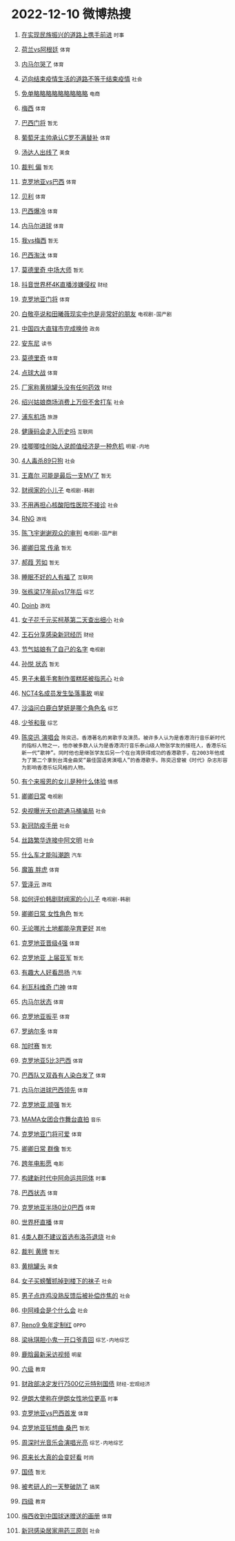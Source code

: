 # 2022-12-10 微博热搜 
1. [在实现民族振兴的道路上携手前进](https://m.weibo.cn/search?containerid=100103type%3D1%26t%3D10%26q%3D%23%E5%9C%A8%E5%AE%9E%E7%8E%B0%E6%B0%91%E6%97%8F%E6%8C%AF%E5%85%B4%E7%9A%84%E9%81%93%E8%B7%AF%E4%B8%8A%E6%90%BA%E6%89%8B%E5%89%8D%E8%BF%9B%23&stream_entry_id=51&isnewpage=1&extparam=seat%3D1%26cate%3D10103%26filter_type%3Drealtimehot%26dgr%3D0%26c_type%3D51%26pos%3D0%26display_time%3D1670616248%26pre_seqid%3D16706162480670287824189&luicode=10000011&lfid=106003type%3D25%26t%3D3%26disable_hot%3D1%26filter_type%3Drealtimehot) `时事` 

2. [荷兰vs阿根廷](https://m.weibo.cn/search?containerid=100103type%3D1%26t%3D10%26q%3D%23%E8%8D%B7%E5%85%B0vs%E9%98%BF%E6%A0%B9%E5%BB%B7%23&stream_entry_id=31&isnewpage=1&extparam=seat%3D1%26realpos%3D1%26flag%3D16%26c_type%3D31%26pos%3D0%26lcate%3D5001%26cate%3D5001%26filter_type%3Drealtimehot%26dgr%3D0%26q%3D%2523%25E8%258D%25B7%25E5%2585%25B0vs%25E9%2598%25BF%25E6%25A0%25B9%25E5%25BB%25B7%2523%26band_rank%3D1%26display_time%3D1670616248%26pre_seqid%3D16706162480670287824189&luicode=10000011&lfid=106003type%3D25%26t%3D3%26disable_hot%3D1%26filter_type%3Drealtimehot) `体育` 

3. [内马尔哭了](https://m.weibo.cn/search?containerid=100103type%3D1%26t%3D10%26q%3D%23%E5%86%85%E9%A9%AC%E5%B0%94%E5%93%AD%E4%BA%86%23&stream_entry_id=31&isnewpage=1&extparam=seat%3D1%26realpos%3D2%26flag%3D16%26c_type%3D31%26pos%3D1%26lcate%3D5001%26cate%3D5001%26filter_type%3Drealtimehot%26dgr%3D0%26q%3D%2523%25E5%2586%2585%25E9%25A9%25AC%25E5%25B0%2594%25E5%2593%25AD%25E4%25BA%2586%2523%26band_rank%3D2%26display_time%3D1670616248%26pre_seqid%3D16706162480670287824189&luicode=10000011&lfid=106003type%3D25%26t%3D3%26disable_hot%3D1%26filter_type%3Drealtimehot) `体育` 

4. [迈向结束疫情生活的道路不等于结束疫情](https://m.weibo.cn/search?containerid=100103type%3D1%26t%3D10%26q%3D%23%E8%BF%88%E5%90%91%E7%BB%93%E6%9D%9F%E7%96%AB%E6%83%85%E7%94%9F%E6%B4%BB%E7%9A%84%E9%81%93%E8%B7%AF%E4%B8%8D%E7%AD%89%E4%BA%8E%E7%BB%93%E6%9D%9F%E7%96%AB%E6%83%85%23&stream_entry_id=31&isnewpage=1&extparam=seat%3D1%26realpos%3D3%26flag%3D0%26c_type%3D31%26pos%3D2%26lcate%3D5001%26cate%3D5001%26filter_type%3Drealtimehot%26dgr%3D0%26q%3D%2523%25E8%25BF%2588%25E5%2590%2591%25E7%25BB%2593%25E6%259D%259F%25E7%2596%25AB%25E6%2583%2585%25E7%2594%259F%25E6%25B4%25BB%25E7%259A%2584%25E9%2581%2593%25E8%25B7%25AF%25E4%25B8%258D%25E7%25AD%2589%25E4%25BA%258E%25E7%25BB%2593%25E6%259D%259F%25E7%2596%25AB%25E6%2583%2585%2523%26band_rank%3D3%26display_time%3D1670616248%26pre_seqid%3D16706162480670287824189&luicode=10000011&lfid=106003type%3D25%26t%3D3%26disable_hot%3D1%26filter_type%3Drealtimehot) `社会` 

5. [免单略略略略略略略略略](https://m.weibo.cn/search?containerid=100103type%3D1%26t%3D10%26q%3D%23%E5%85%8D%E5%8D%95%E7%95%A5%E7%95%A5%E7%95%A5%E7%95%A5%E7%95%A5%E7%95%A5%E7%95%A5%E7%95%A5%E7%95%A5%23&stream_entry_id=31&isnewpage=1&extparam=seat%3D1%26lcate%3D5001%26c_type%3D31%26pos%3D3%26topic_ad%3D1%26cate%3D5001%26filter_type%3Drealtimehot%26dgr%3D0%26q%3D%2523%25E5%2585%258D%25E5%258D%2595%25E7%2595%25A5%25E7%2595%25A5%25E7%2595%25A5%25E7%2595%25A5%25E7%2595%25A5%25E7%2595%25A5%25E7%2595%25A5%25E7%2595%25A5%25E7%2595%25A5%2523%26band_rank%3D4%26adid%3D174399%26display_time%3D1670616248%26pre_seqid%3D16706162480670287824189&luicode=10000011&lfid=106003type%3D25%26t%3D3%26disable_hot%3D1%26filter_type%3Drealtimehot) `电商` 

6. [梅西](https://m.weibo.cn/search?containerid=100103type%3D1%26t%3D10%26q%3D%23%E6%A2%85%E8%A5%BF%23&stream_entry_id=31&isnewpage=1&extparam=seat%3D1%26realpos%3D4%26flag%3D16%26c_type%3D31%26pos%3D4%26lcate%3D5001%26cate%3D5001%26filter_type%3Drealtimehot%26dgr%3D0%26q%3D%2523%25E6%25A2%2585%25E8%25A5%25BF%2523%26band_rank%3D4%26display_time%3D1670616248%26pre_seqid%3D16706162480670287824189&luicode=10000011&lfid=106003type%3D25%26t%3D3%26disable_hot%3D1%26filter_type%3Drealtimehot) `体育` 

7. [巴西门将](https://m.weibo.cn/search?containerid=100103type%3D1%26t%3D10%26q%3D%E5%B7%B4%E8%A5%BF%E9%97%A8%E5%B0%86&stream_entry_id=31&isnewpage=1&extparam=seat%3D1%26realpos%3D5%26flag%3D16%26c_type%3D31%26pos%3D5%26lcate%3D5001%26cate%3D5001%26filter_type%3Drealtimehot%26dgr%3D0%26q%3D%25E5%25B7%25B4%25E8%25A5%25BF%25E9%2597%25A8%25E5%25B0%2586%26band_rank%3D5%26display_time%3D1670616248%26pre_seqid%3D16706162480670287824189&luicode=10000011&lfid=106003type%3D25%26t%3D3%26disable_hot%3D1%26filter_type%3Drealtimehot) `暂无` 

8. [葡萄牙主帅承认C罗不满替补](https://m.weibo.cn/search?containerid=100103type%3D1%26t%3D10%26q%3D%23%E8%91%A1%E8%90%84%E7%89%99%E4%B8%BB%E5%B8%85%E6%89%BF%E8%AE%A4C%E7%BD%97%E4%B8%8D%E6%BB%A1%E6%9B%BF%E8%A1%A5%23&stream_entry_id=31&isnewpage=1&extparam=seat%3D1%26realpos%3D6%26flag%3D1%26c_type%3D31%26pos%3D6%26lcate%3D5001%26cate%3D5001%26filter_type%3Drealtimehot%26dgr%3D0%26q%3D%2523%25E8%2591%25A1%25E8%2590%2584%25E7%2589%2599%25E4%25B8%25BB%25E5%25B8%2585%25E6%2589%25BF%25E8%25AE%25A4C%25E7%25BD%2597%25E4%25B8%258D%25E6%25BB%25A1%25E6%259B%25BF%25E8%25A1%25A5%2523%26band_rank%3D6%26display_time%3D1670616248%26pre_seqid%3D16706162480670287824189&luicode=10000011&lfid=106003type%3D25%26t%3D3%26disable_hot%3D1%26filter_type%3Drealtimehot) `体育` 

9. [汤达人出线了](https://m.weibo.cn/search?containerid=100103type%3D1%26t%3D10%26q%3D%23%E6%B1%A4%E8%BE%BE%E4%BA%BA%E5%87%BA%E7%BA%BF%E4%BA%86%23&stream_entry_id=31&isnewpage=1&extparam=seat%3D1%26lcate%3D5001%26c_type%3D31%26pos%3D7%26topic_ad%3D1%26cate%3D5001%26filter_type%3Drealtimehot%26dgr%3D0%26q%3D%2523%25E6%25B1%25A4%25E8%25BE%25BE%25E4%25BA%25BA%25E5%2587%25BA%25E7%25BA%25BF%25E4%25BA%2586%2523%26band_rank%3D7%26adid%3D174647%26display_time%3D1670616248%26pre_seqid%3D16706162480670287824189&luicode=10000011&lfid=106003type%3D25%26t%3D3%26disable_hot%3D1%26filter_type%3Drealtimehot) `美食` 

10. [裁判 偏](https://m.weibo.cn/search?containerid=100103type%3D1%26t%3D10%26q%3D%E8%A3%81%E5%88%A4+%E5%81%8F&stream_entry_id=31&isnewpage=1&extparam=seat%3D1%26realpos%3D7%26flag%3D0%26c_type%3D31%26pos%3D8%26lcate%3D5001%26cate%3D5001%26filter_type%3Drealtimehot%26dgr%3D0%26q%3D%25E8%25A3%2581%25E5%2588%25A4%2520%25E5%2581%258F%26band_rank%3D7%26display_time%3D1670616248%26pre_seqid%3D16706162480670287824189&luicode=10000011&lfid=106003type%3D25%26t%3D3%26disable_hot%3D1%26filter_type%3Drealtimehot) `暂无` 

11. [克罗地亚vs巴西](https://m.weibo.cn/search?containerid=100103type%3D1%26t%3D10%26q%3D%E5%85%8B%E7%BD%97%E5%9C%B0%E4%BA%9Avs%E5%B7%B4%E8%A5%BF&stream_entry_id=31&isnewpage=1&extparam=seat%3D1%26realpos%3D8%26flag%3D2%26c_type%3D31%26pos%3D9%26lcate%3D5001%26cate%3D5001%26filter_type%3Drealtimehot%26dgr%3D0%26q%3D%25E5%2585%258B%25E7%25BD%2597%25E5%259C%25B0%25E4%25BA%259Avs%25E5%25B7%25B4%25E8%25A5%25BF%26band_rank%3D8%26display_time%3D1670616248%26pre_seqid%3D16706162480670287824189&luicode=10000011&lfid=106003type%3D25%26t%3D3%26disable_hot%3D1%26filter_type%3Drealtimehot) `体育` 

12. [贝利](https://m.weibo.cn/search?containerid=100103type%3D1%26t%3D10%26q%3D%E8%B4%9D%E5%88%A9&stream_entry_id=31&isnewpage=1&extparam=seat%3D1%26realpos%3D9%26flag%3D1%26c_type%3D31%26pos%3D10%26lcate%3D5001%26cate%3D5001%26filter_type%3Drealtimehot%26dgr%3D0%26q%3D%25E8%25B4%259D%25E5%2588%25A9%26band_rank%3D9%26display_time%3D1670616248%26pre_seqid%3D16706162480670287824189&luicode=10000011&lfid=106003type%3D25%26t%3D3%26disable_hot%3D1%26filter_type%3Drealtimehot) `体育` 

13. [巴西爆冷](https://m.weibo.cn/search?containerid=100103type%3D1%26t%3D10%26q%3D%23%E5%B7%B4%E8%A5%BF%E7%88%86%E5%86%B7%23&stream_entry_id=31&isnewpage=1&extparam=seat%3D1%26realpos%3D10%26flag%3D0%26c_type%3D31%26pos%3D11%26lcate%3D5001%26cate%3D5001%26filter_type%3Drealtimehot%26dgr%3D0%26q%3D%2523%25E5%25B7%25B4%25E8%25A5%25BF%25E7%2588%2586%25E5%2586%25B7%2523%26band_rank%3D10%26display_time%3D1670616248%26pre_seqid%3D16706162480670287824189&luicode=10000011&lfid=106003type%3D25%26t%3D3%26disable_hot%3D1%26filter_type%3Drealtimehot) `体育` 

14. [内马尔进球](https://m.weibo.cn/search?containerid=100103type%3D1%26t%3D10%26q%3D%23%E5%86%85%E9%A9%AC%E5%B0%94%E8%BF%9B%E7%90%83%23&stream_entry_id=31&isnewpage=1&extparam=seat%3D1%26realpos%3D11%26flag%3D0%26c_type%3D31%26pos%3D12%26lcate%3D5001%26cate%3D5001%26filter_type%3Drealtimehot%26dgr%3D0%26q%3D%2523%25E5%2586%2585%25E9%25A9%25AC%25E5%25B0%2594%25E8%25BF%259B%25E7%2590%2583%2523%26band_rank%3D11%26display_time%3D1670616248%26pre_seqid%3D16706162480670287824189&luicode=10000011&lfid=106003type%3D25%26t%3D3%26disable_hot%3D1%26filter_type%3Drealtimehot) `体育` 

15. [我vs梅西](https://m.weibo.cn/search?containerid=100103type%3D1%26t%3D10%26q%3D%23%E6%88%91vs%E6%A2%85%E8%A5%BF%23&stream_entry_id=31&isnewpage=1&extparam=seat%3D1%26realpos%3D12%26flag%3D0%26c_type%3D31%26pos%3D13%26lcate%3D5001%26cate%3D5001%26filter_type%3Drealtimehot%26dgr%3D0%26q%3D%2523%25E6%2588%2591vs%25E6%25A2%2585%25E8%25A5%25BF%2523%26band_rank%3D12%26display_time%3D1670616248%26pre_seqid%3D16706162480670287824189&luicode=10000011&lfid=106003type%3D25%26t%3D3%26disable_hot%3D1%26filter_type%3Drealtimehot) `暂无` 

16. [巴西淘汰](https://m.weibo.cn/search?containerid=100103type%3D1%26t%3D10%26q%3D%23%E5%B7%B4%E8%A5%BF%E6%B7%98%E6%B1%B0%23&stream_entry_id=31&isnewpage=1&extparam=seat%3D1%26realpos%3D13%26flag%3D0%26c_type%3D31%26pos%3D14%26lcate%3D5001%26cate%3D5001%26filter_type%3Drealtimehot%26dgr%3D0%26q%3D%2523%25E5%25B7%25B4%25E8%25A5%25BF%25E6%25B7%2598%25E6%25B1%25B0%2523%26band_rank%3D13%26display_time%3D1670616248%26pre_seqid%3D16706162480670287824189&luicode=10000011&lfid=106003type%3D25%26t%3D3%26disable_hot%3D1%26filter_type%3Drealtimehot) `体育` 

17. [莫德里奇 中场大师](https://m.weibo.cn/search?containerid=100103type%3D1%26t%3D10%26q%3D%E8%8E%AB%E5%BE%B7%E9%87%8C%E5%A5%87+%E4%B8%AD%E5%9C%BA%E5%A4%A7%E5%B8%88&stream_entry_id=31&isnewpage=1&extparam=seat%3D1%26realpos%3D14%26flag%3D0%26c_type%3D31%26pos%3D15%26lcate%3D5001%26cate%3D5001%26filter_type%3Drealtimehot%26dgr%3D0%26q%3D%25E8%258E%25AB%25E5%25BE%25B7%25E9%2587%258C%25E5%25A5%2587%2520%25E4%25B8%25AD%25E5%259C%25BA%25E5%25A4%25A7%25E5%25B8%2588%26band_rank%3D14%26display_time%3D1670616248%26pre_seqid%3D16706162480670287824189&luicode=10000011&lfid=106003type%3D25%26t%3D3%26disable_hot%3D1%26filter_type%3Drealtimehot) `暂无` 

18. [抖音世界杯4K直播涉嫌侵权](https://m.weibo.cn/search?containerid=100103type%3D1%26t%3D10%26q%3D%23%E6%8A%96%E9%9F%B3%E4%B8%96%E7%95%8C%E6%9D%AF4K%E7%9B%B4%E6%92%AD%E6%B6%89%E5%AB%8C%E4%BE%B5%E6%9D%83%23&stream_entry_id=31&isnewpage=1&extparam=seat%3D1%26realpos%3D15%26flag%3D1%26c_type%3D31%26pos%3D16%26lcate%3D5001%26cate%3D5001%26filter_type%3Drealtimehot%26dgr%3D0%26q%3D%2523%25E6%258A%2596%25E9%259F%25B3%25E4%25B8%2596%25E7%2595%258C%25E6%259D%25AF4K%25E7%259B%25B4%25E6%2592%25AD%25E6%25B6%2589%25E5%25AB%258C%25E4%25BE%25B5%25E6%259D%2583%2523%26band_rank%3D15%26display_time%3D1670616248%26pre_seqid%3D16706162480670287824189&luicode=10000011&lfid=106003type%3D25%26t%3D3%26disable_hot%3D1%26filter_type%3Drealtimehot) `财经` 

19. [克罗地亚门将](https://m.weibo.cn/search?containerid=100103type%3D1%26t%3D10%26q%3D%23%E5%85%8B%E7%BD%97%E5%9C%B0%E4%BA%9A%E9%97%A8%E5%B0%86%23&stream_entry_id=31&isnewpage=1&extparam=seat%3D1%26realpos%3D16%26flag%3D2%26c_type%3D31%26pos%3D17%26lcate%3D5001%26cate%3D5001%26filter_type%3Drealtimehot%26dgr%3D0%26q%3D%2523%25E5%2585%258B%25E7%25BD%2597%25E5%259C%25B0%25E4%25BA%259A%25E9%2597%25A8%25E5%25B0%2586%2523%26band_rank%3D16%26display_time%3D1670616248%26pre_seqid%3D16706162480670287824189&luicode=10000011&lfid=106003type%3D25%26t%3D3%26disable_hot%3D1%26filter_type%3Drealtimehot) `体育` 

20. [白敬亭说和田曦薇现实中也是非常好的朋友](https://m.weibo.cn/search?containerid=100103type%3D1%26t%3D10%26q%3D%23%E7%99%BD%E6%95%AC%E4%BA%AD%E8%AF%B4%E5%92%8C%E7%94%B0%E6%9B%A6%E8%96%87%E7%8E%B0%E5%AE%9E%E4%B8%AD%E4%B9%9F%E6%98%AF%E9%9D%9E%E5%B8%B8%E5%A5%BD%E7%9A%84%E6%9C%8B%E5%8F%8B%23&stream_entry_id=31&isnewpage=1&extparam=seat%3D1%26realpos%3D17%26flag%3D0%26c_type%3D31%26pos%3D18%26lcate%3D5001%26cate%3D5001%26filter_type%3Drealtimehot%26dgr%3D0%26q%3D%2523%25E7%2599%25BD%25E6%2595%25AC%25E4%25BA%25AD%25E8%25AF%25B4%25E5%2592%258C%25E7%2594%25B0%25E6%259B%25A6%25E8%2596%2587%25E7%258E%25B0%25E5%25AE%259E%25E4%25B8%25AD%25E4%25B9%259F%25E6%2598%25AF%25E9%259D%259E%25E5%25B8%25B8%25E5%25A5%25BD%25E7%259A%2584%25E6%259C%258B%25E5%258F%258B%2523%26band_rank%3D17%26display_time%3D1670616248%26pre_seqid%3D16706162480670287824189&luicode=10000011&lfid=106003type%3D25%26t%3D3%26disable_hot%3D1%26filter_type%3Drealtimehot) `电视剧-国产剧` 

21. [中国四大直辖市完成换帅](https://m.weibo.cn/search?containerid=100103type%3D1%26t%3D10%26q%3D%23%E4%B8%AD%E5%9B%BD%E5%9B%9B%E5%A4%A7%E7%9B%B4%E8%BE%96%E5%B8%82%E5%AE%8C%E6%88%90%E6%8D%A2%E5%B8%85%23&stream_entry_id=31&isnewpage=1&extparam=seat%3D1%26realpos%3D18%26flag%3D0%26c_type%3D31%26pos%3D19%26lcate%3D5001%26cate%3D5001%26filter_type%3Drealtimehot%26dgr%3D0%26q%3D%2523%25E4%25B8%25AD%25E5%259B%25BD%25E5%259B%259B%25E5%25A4%25A7%25E7%259B%25B4%25E8%25BE%2596%25E5%25B8%2582%25E5%25AE%258C%25E6%2588%2590%25E6%258D%25A2%25E5%25B8%2585%2523%26band_rank%3D18%26display_time%3D1670616248%26pre_seqid%3D16706162480670287824189&luicode=10000011&lfid=106003type%3D25%26t%3D3%26disable_hot%3D1%26filter_type%3Drealtimehot) `政务` 

22. [安东尼](https://m.weibo.cn/search?containerid=100103type%3D1%26t%3D10%26q%3D%E5%AE%89%E4%B8%9C%E5%B0%BC&stream_entry_id=31&isnewpage=1&extparam=seat%3D1%26realpos%3D19%26flag%3D0%26c_type%3D31%26pos%3D20%26lcate%3D5001%26cate%3D5001%26filter_type%3Drealtimehot%26dgr%3D0%26q%3D%25E5%25AE%2589%25E4%25B8%259C%25E5%25B0%25BC%26band_rank%3D19%26display_time%3D1670616248%26pre_seqid%3D16706162480670287824189&luicode=10000011&lfid=106003type%3D25%26t%3D3%26disable_hot%3D1%26filter_type%3Drealtimehot) `读书` 

23. [莫德里奇](https://m.weibo.cn/search?containerid=100103type%3D1%26t%3D10%26q%3D%23%E8%8E%AB%E5%BE%B7%E9%87%8C%E5%A5%87%23&stream_entry_id=31&isnewpage=1&extparam=seat%3D1%26realpos%3D20%26flag%3D0%26c_type%3D31%26pos%3D21%26lcate%3D5001%26cate%3D5001%26filter_type%3Drealtimehot%26dgr%3D0%26q%3D%2523%25E8%258E%25AB%25E5%25BE%25B7%25E9%2587%258C%25E5%25A5%2587%2523%26band_rank%3D20%26display_time%3D1670616248%26pre_seqid%3D16706162480670287824189&luicode=10000011&lfid=106003type%3D25%26t%3D3%26disable_hot%3D1%26filter_type%3Drealtimehot) `体育` 

24. [点球大战](https://m.weibo.cn/search?containerid=100103type%3D1%26t%3D10%26q%3D%23%E7%82%B9%E7%90%83%E5%A4%A7%E6%88%98%23&stream_entry_id=31&isnewpage=1&extparam=seat%3D1%26realpos%3D21%26flag%3D0%26c_type%3D31%26pos%3D22%26lcate%3D5001%26cate%3D5001%26filter_type%3Drealtimehot%26dgr%3D0%26q%3D%2523%25E7%2582%25B9%25E7%2590%2583%25E5%25A4%25A7%25E6%2588%2598%2523%26band_rank%3D21%26display_time%3D1670616248%26pre_seqid%3D16706162480670287824189&luicode=10000011&lfid=106003type%3D25%26t%3D3%26disable_hot%3D1%26filter_type%3Drealtimehot) `体育` 

25. [厂家称黄桃罐头没有任何药效](https://m.weibo.cn/search?containerid=100103type%3D1%26t%3D10%26q%3D%23%E5%8E%82%E5%AE%B6%E7%A7%B0%E9%BB%84%E6%A1%83%E7%BD%90%E5%A4%B4%E6%B2%A1%E6%9C%89%E4%BB%BB%E4%BD%95%E8%8D%AF%E6%95%88%23&stream_entry_id=31&isnewpage=1&extparam=seat%3D1%26realpos%3D22%26flag%3D0%26c_type%3D31%26pos%3D23%26lcate%3D5001%26cate%3D5001%26filter_type%3Drealtimehot%26dgr%3D0%26q%3D%2523%25E5%258E%2582%25E5%25AE%25B6%25E7%25A7%25B0%25E9%25BB%2584%25E6%25A1%2583%25E7%25BD%2590%25E5%25A4%25B4%25E6%25B2%25A1%25E6%259C%2589%25E4%25BB%25BB%25E4%25BD%2595%25E8%258D%25AF%25E6%2595%2588%2523%26band_rank%3D22%26display_time%3D1670616248%26pre_seqid%3D16706162480670287824189&luicode=10000011&lfid=106003type%3D25%26t%3D3%26disable_hot%3D1%26filter_type%3Drealtimehot) `财经` 

26. [绍兴姑娘商场消费上万但不舍打车](https://m.weibo.cn/search?containerid=100103type%3D1%26t%3D10%26q%3D%23%E7%BB%8D%E5%85%B4%E5%A7%91%E5%A8%98%E5%95%86%E5%9C%BA%E6%B6%88%E8%B4%B9%E4%B8%8A%E4%B8%87%E4%BD%86%E4%B8%8D%E8%88%8D%E6%89%93%E8%BD%A6%23&stream_entry_id=31&isnewpage=1&extparam=seat%3D1%26realpos%3D23%26flag%3D0%26c_type%3D31%26pos%3D24%26lcate%3D5001%26cate%3D5001%26filter_type%3Drealtimehot%26dgr%3D0%26q%3D%2523%25E7%25BB%258D%25E5%2585%25B4%25E5%25A7%2591%25E5%25A8%2598%25E5%2595%2586%25E5%259C%25BA%25E6%25B6%2588%25E8%25B4%25B9%25E4%25B8%258A%25E4%25B8%2587%25E4%25BD%2586%25E4%25B8%258D%25E8%2588%258D%25E6%2589%2593%25E8%25BD%25A6%2523%26band_rank%3D23%26display_time%3D1670616248%26pre_seqid%3D16706162480670287824189&luicode=10000011&lfid=106003type%3D25%26t%3D3%26disable_hot%3D1%26filter_type%3Drealtimehot) `社会` 

27. [浦东机场](https://m.weibo.cn/search?containerid=100103type%3D1%26t%3D10%26q%3D%E6%B5%A6%E4%B8%9C%E6%9C%BA%E5%9C%BA&stream_entry_id=31&isnewpage=1&extparam=seat%3D1%26realpos%3D24%26flag%3D0%26c_type%3D31%26pos%3D25%26lcate%3D5001%26cate%3D5001%26filter_type%3Drealtimehot%26dgr%3D0%26q%3D%25E6%25B5%25A6%25E4%25B8%259C%25E6%259C%25BA%25E5%259C%25BA%26band_rank%3D24%26display_time%3D1670616248%26pre_seqid%3D16706162480670287824189&luicode=10000011&lfid=106003type%3D25%26t%3D3%26disable_hot%3D1%26filter_type%3Drealtimehot) `旅游` 

28. [健康码会走入历史吗](https://m.weibo.cn/search?containerid=100103type%3D1%26t%3D10%26q%3D%23%E5%81%A5%E5%BA%B7%E7%A0%81%E4%BC%9A%E8%B5%B0%E5%85%A5%E5%8E%86%E5%8F%B2%E5%90%97%23&stream_entry_id=31&isnewpage=1&extparam=seat%3D1%26realpos%3D25%26flag%3D0%26c_type%3D31%26pos%3D26%26lcate%3D5001%26cate%3D5001%26filter_type%3Drealtimehot%26dgr%3D0%26q%3D%2523%25E5%2581%25A5%25E5%25BA%25B7%25E7%25A0%2581%25E4%25BC%259A%25E8%25B5%25B0%25E5%2585%25A5%25E5%258E%2586%25E5%258F%25B2%25E5%2590%2597%2523%26band_rank%3D25%26display_time%3D1670616248%26pre_seqid%3D16706162480670287824189&luicode=10000011&lfid=106003type%3D25%26t%3D3%26disable_hot%3D1%26filter_type%3Drealtimehot) `互联网` 

29. [哇唧唧哇创始人说颜值经济是一种危机](https://m.weibo.cn/search?containerid=100103type%3D1%26t%3D10%26q%3D%23%E5%93%87%E5%94%A7%E5%94%A7%E5%93%87%E5%88%9B%E5%A7%8B%E4%BA%BA%E8%AF%B4%E9%A2%9C%E5%80%BC%E7%BB%8F%E6%B5%8E%E6%98%AF%E4%B8%80%E7%A7%8D%E5%8D%B1%E6%9C%BA%23&stream_entry_id=31&isnewpage=1&extparam=seat%3D1%26realpos%3D26%26flag%3D0%26c_type%3D31%26pos%3D27%26lcate%3D5001%26cate%3D5001%26filter_type%3Drealtimehot%26dgr%3D0%26q%3D%2523%25E5%2593%2587%25E5%2594%25A7%25E5%2594%25A7%25E5%2593%2587%25E5%2588%259B%25E5%25A7%258B%25E4%25BA%25BA%25E8%25AF%25B4%25E9%25A2%259C%25E5%2580%25BC%25E7%25BB%258F%25E6%25B5%258E%25E6%2598%25AF%25E4%25B8%2580%25E7%25A7%258D%25E5%258D%25B1%25E6%259C%25BA%2523%26band_rank%3D26%26display_time%3D1670616248%26pre_seqid%3D16706162480670287824189&luicode=10000011&lfid=106003type%3D25%26t%3D3%26disable_hot%3D1%26filter_type%3Drealtimehot) `明星-内地` 

30. [4人毒杀89只狗](https://m.weibo.cn/search?containerid=100103type%3D1%26t%3D10%26q%3D%234%E4%BA%BA%E6%AF%92%E6%9D%8089%E5%8F%AA%E7%8B%97%23&stream_entry_id=31&isnewpage=1&extparam=seat%3D1%26realpos%3D27%26flag%3D0%26c_type%3D31%26pos%3D28%26lcate%3D5001%26cate%3D5001%26filter_type%3Drealtimehot%26dgr%3D0%26q%3D%25234%25E4%25BA%25BA%25E6%25AF%2592%25E6%259D%258089%25E5%258F%25AA%25E7%258B%2597%2523%26band_rank%3D27%26display_time%3D1670616248%26pre_seqid%3D16706162480670287824189&luicode=10000011&lfid=106003type%3D25%26t%3D3%26disable_hot%3D1%26filter_type%3Drealtimehot) `社会` 

31. [王嘉尔 可能是最后一支MV了](https://m.weibo.cn/search?containerid=100103type%3D1%26t%3D10%26q%3D%E7%8E%8B%E5%98%89%E5%B0%94+%E5%8F%AF%E8%83%BD%E6%98%AF%E6%9C%80%E5%90%8E%E4%B8%80%E6%94%AFMV%E4%BA%86&stream_entry_id=31&isnewpage=1&extparam=seat%3D1%26realpos%3D28%26flag%3D0%26c_type%3D31%26pos%3D29%26lcate%3D5001%26cate%3D5001%26filter_type%3Drealtimehot%26dgr%3D0%26q%3D%25E7%258E%258B%25E5%2598%2589%25E5%25B0%2594%2520%25E5%258F%25AF%25E8%2583%25BD%25E6%2598%25AF%25E6%259C%2580%25E5%2590%258E%25E4%25B8%2580%25E6%2594%25AFMV%25E4%25BA%2586%26band_rank%3D28%26display_time%3D1670616248%26pre_seqid%3D16706162480670287824189&luicode=10000011&lfid=106003type%3D25%26t%3D3%26disable_hot%3D1%26filter_type%3Drealtimehot) `暂无` 

32. [财阀家的小儿子](https://m.weibo.cn/search?containerid=100103type%3D1%26t%3D10%26q%3D%23%E8%B4%A2%E9%98%80%E5%AE%B6%E7%9A%84%E5%B0%8F%E5%84%BF%E5%AD%90%23&stream_entry_id=31&isnewpage=1&extparam=seat%3D1%26realpos%3D29%26flag%3D0%26c_type%3D31%26pos%3D30%26lcate%3D5001%26cate%3D5001%26filter_type%3Drealtimehot%26dgr%3D0%26q%3D%2523%25E8%25B4%25A2%25E9%2598%2580%25E5%25AE%25B6%25E7%259A%2584%25E5%25B0%258F%25E5%2584%25BF%25E5%25AD%2590%2523%26band_rank%3D29%26display_time%3D1670616248%26pre_seqid%3D16706162480670287824189&luicode=10000011&lfid=106003type%3D25%26t%3D3%26disable_hot%3D1%26filter_type%3Drealtimehot) `电视剧-韩剧` 

33. [不用再担心核酸阳性医院不接诊](https://m.weibo.cn/search?containerid=100103type%3D1%26t%3D10%26q%3D%23%E4%B8%8D%E7%94%A8%E5%86%8D%E6%8B%85%E5%BF%83%E6%A0%B8%E9%85%B8%E9%98%B3%E6%80%A7%E5%8C%BB%E9%99%A2%E4%B8%8D%E6%8E%A5%E8%AF%8A%23&stream_entry_id=31&isnewpage=1&extparam=seat%3D1%26realpos%3D30%26flag%3D0%26c_type%3D31%26pos%3D31%26lcate%3D5001%26cate%3D5001%26filter_type%3Drealtimehot%26dgr%3D0%26q%3D%2523%25E4%25B8%258D%25E7%2594%25A8%25E5%2586%258D%25E6%258B%2585%25E5%25BF%2583%25E6%25A0%25B8%25E9%2585%25B8%25E9%2598%25B3%25E6%2580%25A7%25E5%258C%25BB%25E9%2599%25A2%25E4%25B8%258D%25E6%258E%25A5%25E8%25AF%258A%2523%26band_rank%3D30%26display_time%3D1670616248%26pre_seqid%3D16706162480670287824189&luicode=10000011&lfid=106003type%3D25%26t%3D3%26disable_hot%3D1%26filter_type%3Drealtimehot) `社会` 

34. [RNG](https://m.weibo.cn/search?containerid=100103type%3D1%26t%3D10%26q%3D%23RNG%23&stream_entry_id=31&isnewpage=1&extparam=seat%3D1%26realpos%3D31%26flag%3D1%26c_type%3D31%26pos%3D32%26lcate%3D5001%26cate%3D5001%26filter_type%3Drealtimehot%26dgr%3D0%26q%3D%2523RNG%2523%26band_rank%3D31%26display_time%3D1670616248%26pre_seqid%3D16706162480670287824189&luicode=10000011&lfid=106003type%3D25%26t%3D3%26disable_hot%3D1%26filter_type%3Drealtimehot) `游戏` 

35. [陈飞宇谢谢观众的审判](https://m.weibo.cn/search?containerid=100103type%3D1%26t%3D10%26q%3D%23%E9%99%88%E9%A3%9E%E5%AE%87%E8%B0%A2%E8%B0%A2%E8%A7%82%E4%BC%97%E7%9A%84%E5%AE%A1%E5%88%A4%23&stream_entry_id=31&isnewpage=1&extparam=seat%3D1%26realpos%3D32%26flag%3D0%26c_type%3D31%26pos%3D33%26lcate%3D5001%26cate%3D5001%26filter_type%3Drealtimehot%26dgr%3D0%26q%3D%2523%25E9%2599%2588%25E9%25A3%259E%25E5%25AE%2587%25E8%25B0%25A2%25E8%25B0%25A2%25E8%25A7%2582%25E4%25BC%2597%25E7%259A%2584%25E5%25AE%25A1%25E5%2588%25A4%2523%26band_rank%3D32%26display_time%3D1670616248%26pre_seqid%3D16706162480670287824189&luicode=10000011&lfid=106003type%3D25%26t%3D3%26disable_hot%3D1%26filter_type%3Drealtimehot) `电视剧-国产剧` 

36. [卿卿日常 传承](https://m.weibo.cn/search?containerid=100103type%3D1%26t%3D10%26q%3D%E5%8D%BF%E5%8D%BF%E6%97%A5%E5%B8%B8+%E4%BC%A0%E6%89%BF&stream_entry_id=31&isnewpage=1&extparam=seat%3D1%26realpos%3D33%26flag%3D0%26c_type%3D31%26pos%3D34%26lcate%3D5001%26cate%3D5001%26filter_type%3Drealtimehot%26dgr%3D0%26q%3D%25E5%258D%25BF%25E5%258D%25BF%25E6%2597%25A5%25E5%25B8%25B8%2520%25E4%25BC%25A0%25E6%2589%25BF%26band_rank%3D33%26display_time%3D1670616248%26pre_seqid%3D16706162480670287824189&luicode=10000011&lfid=106003type%3D25%26t%3D3%26disable_hot%3D1%26filter_type%3Drealtimehot) `暂无` 

37. [郝葭 芳如](https://m.weibo.cn/search?containerid=100103type%3D1%26t%3D10%26q%3D%E9%83%9D%E8%91%AD+%E8%8A%B3%E5%A6%82&stream_entry_id=31&isnewpage=1&extparam=seat%3D1%26realpos%3D34%26flag%3D0%26c_type%3D31%26pos%3D35%26lcate%3D5001%26cate%3D5001%26filter_type%3Drealtimehot%26dgr%3D0%26q%3D%25E9%2583%259D%25E8%2591%25AD%2520%25E8%258A%25B3%25E5%25A6%2582%26band_rank%3D34%26display_time%3D1670616248%26pre_seqid%3D16706162480670287824189&luicode=10000011&lfid=106003type%3D25%26t%3D3%26disable_hot%3D1%26filter_type%3Drealtimehot) `暂无` 

38. [睡眠不好的人有福了](https://m.weibo.cn/search?containerid=100103type%3D1%26t%3D10%26q%3D%23%E7%9D%A1%E7%9C%A0%E4%B8%8D%E5%A5%BD%E7%9A%84%E4%BA%BA%E6%9C%89%E7%A6%8F%E4%BA%86%23&stream_entry_id=31&isnewpage=1&extparam=seat%3D1%26realpos%3D35%26flag%3D0%26c_type%3D31%26pos%3D36%26lcate%3D5001%26cate%3D5001%26filter_type%3Drealtimehot%26dgr%3D0%26q%3D%2523%25E7%259D%25A1%25E7%259C%25A0%25E4%25B8%258D%25E5%25A5%25BD%25E7%259A%2584%25E4%25BA%25BA%25E6%259C%2589%25E7%25A6%258F%25E4%25BA%2586%2523%26band_rank%3D35%26display_time%3D1670616248%26pre_seqid%3D16706162480670287824189&luicode=10000011&lfid=106003type%3D25%26t%3D3%26disable_hot%3D1%26filter_type%3Drealtimehot) `互联网` 

39. [张栋梁17年前vs17年后](https://m.weibo.cn/search?containerid=100103type%3D1%26t%3D10%26q%3D%23%E5%BC%A0%E6%A0%8B%E6%A2%8117%E5%B9%B4%E5%89%8Dvs17%E5%B9%B4%E5%90%8E%23&stream_entry_id=31&isnewpage=1&extparam=seat%3D1%26realpos%3D36%26flag%3D0%26c_type%3D31%26pos%3D37%26lcate%3D5001%26cate%3D5001%26filter_type%3Drealtimehot%26dgr%3D0%26q%3D%2523%25E5%25BC%25A0%25E6%25A0%258B%25E6%25A2%258117%25E5%25B9%25B4%25E5%2589%258Dvs17%25E5%25B9%25B4%25E5%2590%258E%2523%26band_rank%3D36%26display_time%3D1670616248%26pre_seqid%3D16706162480670287824189&luicode=10000011&lfid=106003type%3D25%26t%3D3%26disable_hot%3D1%26filter_type%3Drealtimehot) `综艺` 

40. [Doinb](https://m.weibo.cn/search?containerid=100103type%3D1%26t%3D10%26q%3DDoinb&stream_entry_id=31&isnewpage=1&extparam=seat%3D1%26realpos%3D37%26flag%3D0%26c_type%3D31%26pos%3D38%26lcate%3D5001%26cate%3D5001%26filter_type%3Drealtimehot%26dgr%3D0%26q%3DDoinb%26band_rank%3D37%26display_time%3D1670616248%26pre_seqid%3D16706162480670287824189&luicode=10000011&lfid=106003type%3D25%26t%3D3%26disable_hot%3D1%26filter_type%3Drealtimehot) `游戏` 

41. [女子花千元买柯基第二天查出细小](https://m.weibo.cn/search?containerid=100103type%3D1%26t%3D10%26q%3D%23%E5%A5%B3%E5%AD%90%E8%8A%B1%E5%8D%83%E5%85%83%E4%B9%B0%E6%9F%AF%E5%9F%BA%E7%AC%AC%E4%BA%8C%E5%A4%A9%E6%9F%A5%E5%87%BA%E7%BB%86%E5%B0%8F%23&stream_entry_id=31&isnewpage=1&extparam=seat%3D1%26realpos%3D38%26flag%3D0%26c_type%3D31%26pos%3D39%26lcate%3D5001%26cate%3D5001%26filter_type%3Drealtimehot%26dgr%3D0%26q%3D%2523%25E5%25A5%25B3%25E5%25AD%2590%25E8%258A%25B1%25E5%258D%2583%25E5%2585%2583%25E4%25B9%25B0%25E6%259F%25AF%25E5%259F%25BA%25E7%25AC%25AC%25E4%25BA%258C%25E5%25A4%25A9%25E6%259F%25A5%25E5%2587%25BA%25E7%25BB%2586%25E5%25B0%258F%2523%26band_rank%3D38%26display_time%3D1670616248%26pre_seqid%3D16706162480670287824189&luicode=10000011&lfid=106003type%3D25%26t%3D3%26disable_hot%3D1%26filter_type%3Drealtimehot) `社会` 

42. [王石分享感染新冠经历](https://m.weibo.cn/search?containerid=100103type%3D1%26t%3D10%26q%3D%23%E7%8E%8B%E7%9F%B3%E5%88%86%E4%BA%AB%E6%84%9F%E6%9F%93%E6%96%B0%E5%86%A0%E7%BB%8F%E5%8E%86%23&stream_entry_id=31&isnewpage=1&extparam=seat%3D1%26realpos%3D39%26flag%3D0%26c_type%3D31%26pos%3D40%26lcate%3D5001%26cate%3D5001%26filter_type%3Drealtimehot%26dgr%3D0%26q%3D%2523%25E7%258E%258B%25E7%259F%25B3%25E5%2588%2586%25E4%25BA%25AB%25E6%2584%259F%25E6%259F%2593%25E6%2596%25B0%25E5%2586%25A0%25E7%25BB%258F%25E5%258E%2586%2523%26band_rank%3D39%26display_time%3D1670616248%26pre_seqid%3D16706162480670287824189&luicode=10000011&lfid=106003type%3D25%26t%3D3%26disable_hot%3D1%26filter_type%3Drealtimehot) `财经` 

43. [节气姑娘有了自己的名字](https://m.weibo.cn/search?containerid=100103type%3D1%26t%3D10%26q%3D%23%E8%8A%82%E6%B0%94%E5%A7%91%E5%A8%98%E6%9C%89%E4%BA%86%E8%87%AA%E5%B7%B1%E7%9A%84%E5%90%8D%E5%AD%97%23&stream_entry_id=31&isnewpage=1&extparam=seat%3D1%26realpos%3D40%26flag%3D0%26c_type%3D31%26pos%3D41%26lcate%3D5001%26cate%3D5001%26filter_type%3Drealtimehot%26dgr%3D0%26q%3D%2523%25E8%258A%2582%25E6%25B0%2594%25E5%25A7%2591%25E5%25A8%2598%25E6%259C%2589%25E4%25BA%2586%25E8%2587%25AA%25E5%25B7%25B1%25E7%259A%2584%25E5%2590%258D%25E5%25AD%2597%2523%26band_rank%3D40%26display_time%3D1670616248%26pre_seqid%3D16706162480670287824189&luicode=10000011&lfid=106003type%3D25%26t%3D3%26disable_hot%3D1%26filter_type%3Drealtimehot) `电视剧` 

44. [孙悦 状态](https://m.weibo.cn/search?containerid=100103type%3D1%26t%3D10%26q%3D%E5%AD%99%E6%82%A6+%E7%8A%B6%E6%80%81&stream_entry_id=31&isnewpage=1&extparam=seat%3D1%26realpos%3D41%26flag%3D0%26c_type%3D31%26pos%3D42%26lcate%3D5001%26cate%3D5001%26filter_type%3Drealtimehot%26dgr%3D0%26q%3D%25E5%25AD%2599%25E6%2582%25A6%2520%25E7%258A%25B6%25E6%2580%2581%26band_rank%3D41%26display_time%3D1670616248%26pre_seqid%3D16706162480670287824189&luicode=10000011&lfid=106003type%3D25%26t%3D3%26disable_hot%3D1%26filter_type%3Drealtimehot) `暂无` 

45. [男子未戴手套制作蛋糕胚被指恶心](https://m.weibo.cn/search?containerid=100103type%3D1%26t%3D10%26q%3D%23%E7%94%B7%E5%AD%90%E6%9C%AA%E6%88%B4%E6%89%8B%E5%A5%97%E5%88%B6%E4%BD%9C%E8%9B%8B%E7%B3%95%E8%83%9A%E8%A2%AB%E6%8C%87%E6%81%B6%E5%BF%83%23&stream_entry_id=31&isnewpage=1&extparam=seat%3D1%26realpos%3D42%26flag%3D0%26c_type%3D31%26pos%3D43%26lcate%3D5001%26cate%3D5001%26filter_type%3Drealtimehot%26dgr%3D0%26q%3D%2523%25E7%2594%25B7%25E5%25AD%2590%25E6%259C%25AA%25E6%2588%25B4%25E6%2589%258B%25E5%25A5%2597%25E5%2588%25B6%25E4%25BD%259C%25E8%259B%258B%25E7%25B3%2595%25E8%2583%259A%25E8%25A2%25AB%25E6%258C%2587%25E6%2581%25B6%25E5%25BF%2583%2523%26band_rank%3D42%26display_time%3D1670616248%26pre_seqid%3D16706162480670287824189&luicode=10000011&lfid=106003type%3D25%26t%3D3%26disable_hot%3D1%26filter_type%3Drealtimehot) `社会` 

46. [NCT4名成员发生坠落事故](https://m.weibo.cn/search?containerid=100103type%3D1%26t%3D10%26q%3D%23NCT4%E5%90%8D%E6%88%90%E5%91%98%E5%8F%91%E7%94%9F%E5%9D%A0%E8%90%BD%E4%BA%8B%E6%95%85%23&stream_entry_id=31&isnewpage=1&extparam=seat%3D1%26realpos%3D43%26flag%3D0%26c_type%3D31%26pos%3D44%26lcate%3D5001%26cate%3D5001%26filter_type%3Drealtimehot%26dgr%3D0%26q%3D%2523NCT4%25E5%2590%258D%25E6%2588%2590%25E5%2591%2598%25E5%258F%2591%25E7%2594%259F%25E5%259D%25A0%25E8%2590%25BD%25E4%25BA%258B%25E6%2595%2585%2523%26band_rank%3D43%26display_time%3D1670616248%26pre_seqid%3D16706162480670287824189&luicode=10000011&lfid=106003type%3D25%26t%3D3%26disable_hot%3D1%26filter_type%3Drealtimehot) `明星` 

47. [沙溢问白鹿白梦妍是哪个角色名](https://m.weibo.cn/search?containerid=100103type%3D1%26t%3D10%26q%3D%23%E6%B2%99%E6%BA%A2%E9%97%AE%E7%99%BD%E9%B9%BF%E7%99%BD%E6%A2%A6%E5%A6%8D%E6%98%AF%E5%93%AA%E4%B8%AA%E8%A7%92%E8%89%B2%E5%90%8D%23&stream_entry_id=31&isnewpage=1&extparam=seat%3D1%26realpos%3D44%26flag%3D0%26c_type%3D31%26pos%3D45%26lcate%3D5001%26cate%3D5001%26filter_type%3Drealtimehot%26dgr%3D0%26q%3D%2523%25E6%25B2%2599%25E6%25BA%25A2%25E9%2597%25AE%25E7%2599%25BD%25E9%25B9%25BF%25E7%2599%25BD%25E6%25A2%25A6%25E5%25A6%258D%25E6%2598%25AF%25E5%2593%25AA%25E4%25B8%25AA%25E8%25A7%2592%25E8%2589%25B2%25E5%2590%258D%2523%26band_rank%3D44%26display_time%3D1670616248%26pre_seqid%3D16706162480670287824189&luicode=10000011&lfid=106003type%3D25%26t%3D3%26disable_hot%3D1%26filter_type%3Drealtimehot) `综艺` 

48. [少爷和我](https://m.weibo.cn/search?containerid=100103type%3D1%26t%3D10%26q%3D%23%E5%B0%91%E7%88%B7%E5%92%8C%E6%88%91%23&stream_entry_id=31&isnewpage=1&extparam=seat%3D1%26realpos%3D45%26flag%3D0%26c_type%3D31%26pos%3D46%26lcate%3D5001%26cate%3D5001%26filter_type%3Drealtimehot%26dgr%3D0%26q%3D%2523%25E5%25B0%2591%25E7%2588%25B7%25E5%2592%258C%25E6%2588%2591%2523%26band_rank%3D45%26display_time%3D1670616248%26pre_seqid%3D16706162480670287824189&luicode=10000011&lfid=106003type%3D25%26t%3D3%26disable_hot%3D1%26filter_type%3Drealtimehot) `综艺` 

49. [陈奕迅 演唱会](https://m.weibo.cn/search?containerid=100103type%3D1%26t%3D10%26q%3D%E9%99%88%E5%A5%95%E8%BF%85+%E6%BC%94%E5%94%B1%E4%BC%9A&stream_entry_id=31&isnewpage=1&extparam=seat%3D1%26realpos%3D46%26flag%3D0%26c_type%3D31%26pos%3D47%26lcate%3D5001%26cate%3D5001%26filter_type%3Drealtimehot%26dgr%3D0%26q%3D%25E9%2599%2588%25E5%25A5%2595%25E8%25BF%2585%2520%25E6%25BC%2594%25E5%2594%25B1%25E4%25BC%259A%26band_rank%3D46%26display_time%3D1670616248%26pre_seqid%3D16706162480670287824189&luicode=10000011&lfid=106003type%3D25%26t%3D3%26disable_hot%3D1%26filter_type%3Drealtimehot) `陈奕迅，香港著名的男歌手及演员。被许多人认为是香港流行音乐新时代的指标人物之一，他亦被多数人认为是香港流行音乐泰山级人物张学友的接班人，香港乐坛新一代“歌神”。同时他也是继张学友后另一个在台湾获得成功的香港歌手，在2003年他成为了第二个拿到台湾金曲奖“最佳国语男演唱人”的香港歌手。陈奕迅曾被《时代》杂志形容为影响香港乐坛风格的人物。` 

50. [有个来报恩的女儿是种什么体验](https://m.weibo.cn/search?containerid=100103type%3D1%26t%3D10%26q%3D%23%E6%9C%89%E4%B8%AA%E6%9D%A5%E6%8A%A5%E6%81%A9%E7%9A%84%E5%A5%B3%E5%84%BF%E6%98%AF%E7%A7%8D%E4%BB%80%E4%B9%88%E4%BD%93%E9%AA%8C%23&stream_entry_id=31&isnewpage=1&extparam=seat%3D1%26realpos%3D47%26flag%3D0%26c_type%3D31%26pos%3D48%26lcate%3D5001%26cate%3D5001%26filter_type%3Drealtimehot%26dgr%3D0%26q%3D%2523%25E6%259C%2589%25E4%25B8%25AA%25E6%259D%25A5%25E6%258A%25A5%25E6%2581%25A9%25E7%259A%2584%25E5%25A5%25B3%25E5%2584%25BF%25E6%2598%25AF%25E7%25A7%258D%25E4%25BB%2580%25E4%25B9%2588%25E4%25BD%2593%25E9%25AA%258C%2523%26band_rank%3D47%26display_time%3D1670616248%26pre_seqid%3D16706162480670287824189&luicode=10000011&lfid=106003type%3D25%26t%3D3%26disable_hot%3D1%26filter_type%3Drealtimehot) `情感` 

51. [卿卿日常](https://m.weibo.cn/search?containerid=100103type%3D1%26t%3D10%26q%3D%E5%8D%BF%E5%8D%BF%E6%97%A5%E5%B8%B8&stream_entry_id=31&isnewpage=1&extparam=seat%3D1%26realpos%3D48%26flag%3D0%26c_type%3D31%26pos%3D49%26lcate%3D5001%26cate%3D5001%26filter_type%3Drealtimehot%26dgr%3D0%26q%3D%25E5%258D%25BF%25E5%258D%25BF%25E6%2597%25A5%25E5%25B8%25B8%26band_rank%3D48%26display_time%3D1670616248%26pre_seqid%3D16706162480670287824189&luicode=10000011&lfid=106003type%3D25%26t%3D3%26disable_hot%3D1%26filter_type%3Drealtimehot) `电视剧` 

52. [央视曝光天价疏通马桶骗局](https://m.weibo.cn/search?containerid=100103type%3D1%26t%3D10%26q%3D%23%E5%A4%AE%E8%A7%86%E6%9B%9D%E5%85%89%E5%A4%A9%E4%BB%B7%E7%96%8F%E9%80%9A%E9%A9%AC%E6%A1%B6%E9%AA%97%E5%B1%80%23&stream_entry_id=31&isnewpage=1&extparam=seat%3D1%26realpos%3D49%26flag%3D1%26c_type%3D31%26pos%3D50%26lcate%3D5001%26cate%3D5001%26filter_type%3Drealtimehot%26dgr%3D0%26q%3D%2523%25E5%25A4%25AE%25E8%25A7%2586%25E6%259B%259D%25E5%2585%2589%25E5%25A4%25A9%25E4%25BB%25B7%25E7%2596%258F%25E9%2580%259A%25E9%25A9%25AC%25E6%25A1%25B6%25E9%25AA%2597%25E5%25B1%2580%2523%26band_rank%3D49%26display_time%3D1670616248%26pre_seqid%3D16706162480670287824189&luicode=10000011&lfid=106003type%3D25%26t%3D3%26disable_hot%3D1%26filter_type%3Drealtimehot) `社会` 

53. [新冠防疫手册](https://m.weibo.cn/search?containerid=100103type%3D1%26t%3D10%26q%3D%23%E6%96%B0%E5%86%A0%E9%98%B2%E7%96%AB%E6%89%8B%E5%86%8C%23&stream_entry_id=31&isnewpage=1&extparam=seat%3D1%26realpos%3D50%26flag%3D0%26c_type%3D31%26pos%3D51%26lcate%3D5001%26cate%3D5001%26filter_type%3Drealtimehot%26dgr%3D0%26q%3D%2523%25E6%2596%25B0%25E5%2586%25A0%25E9%2598%25B2%25E7%2596%25AB%25E6%2589%258B%25E5%2586%258C%2523%26band_rank%3D50%26display_time%3D1670616248%26pre_seqid%3D16706162480670287824189&luicode=10000011&lfid=106003type%3D25%26t%3D3%26disable_hot%3D1%26filter_type%3Drealtimehot) `社会` 

54. [丝路繁华连接中阿文明](https://m.weibo.cn/search?containerid=100103type%3D1%26t%3D10%26q%3D%23%E4%B8%9D%E8%B7%AF%E7%B9%81%E5%8D%8E%E8%BF%9E%E6%8E%A5%E4%B8%AD%E9%98%BF%E6%96%87%E6%98%8E%23&stream_entry_id=51&isnewpage=1&extparam=seat%3D1%26cate%3D10103%26dgr%3D0%26c_type%3D51%26pos%3D0%26filter_type%3Drealtimehot%26display_time%3D1670612643%26pre_seqid%3D1670612643275016605635&luicode=10000011&lfid=106003type%3D25%26t%3D3%26disable_hot%3D1%26filter_type%3Drealtimehot) `社会` 

55. [什么车才能叫潮跑](https://m.weibo.cn/search?containerid=100103type%3D1%26t%3D10%26q%3D%23%E4%BB%80%E4%B9%88%E8%BD%A6%E6%89%8D%E8%83%BD%E5%8F%AB%E6%BD%AE%E8%B7%91%23&stream_entry_id=31&isnewpage=1&extparam=seat%3D1%26band_rank%3D4%26adid%3D174177%26c_type%3D31%26pos%3D3%26cate%3D5001%26q%3D%2523%25E4%25BB%2580%25E4%25B9%2588%25E8%25BD%25A6%25E6%2589%258D%25E8%2583%25BD%25E5%258F%25AB%25E6%25BD%25AE%25E8%25B7%2591%2523%26lcate%3D5001%26dgr%3D0%26topic_ad%3D1%26filter_type%3Drealtimehot%26display_time%3D1670612643%26pre_seqid%3D1670612643275016605635&luicode=10000011&lfid=106003type%3D25%26t%3D3%26disable_hot%3D1%26filter_type%3Drealtimehot) `汽车` 

56. [魔笛 胖虎](https://m.weibo.cn/search?containerid=100103type%3D1%26t%3D10%26q%3D%E9%AD%94%E7%AC%9B+%E8%83%96%E8%99%8E&stream_entry_id=31&isnewpage=1&extparam=seat%3D1%26band_rank%3D12%26realpos%3D12%26c_type%3D31%26pos%3D12%26cate%3D5001%26q%3D%25E9%25AD%2594%25E7%25AC%259B%2520%25E8%2583%2596%25E8%2599%258E%26lcate%3D5001%26dgr%3D0%26flag%3D0%26filter_type%3Drealtimehot%26display_time%3D1670612643%26pre_seqid%3D1670612643275016605635&luicode=10000011&lfid=106003type%3D25%26t%3D3%26disable_hot%3D1%26filter_type%3Drealtimehot) `体育` 

57. [管泽元](https://m.weibo.cn/search?containerid=100103type%3D1%26t%3D10%26q%3D%E7%AE%A1%E6%B3%BD%E5%85%83&stream_entry_id=31&isnewpage=1&extparam=seat%3D1%26band_rank%3D20%26realpos%3D20%26c_type%3D31%26pos%3D20%26cate%3D5001%26q%3D%25E7%25AE%25A1%25E6%25B3%25BD%25E5%2585%2583%26lcate%3D5001%26dgr%3D0%26flag%3D1%26filter_type%3Drealtimehot%26display_time%3D1670612643%26pre_seqid%3D1670612643275016605635&luicode=10000011&lfid=106003type%3D25%26t%3D3%26disable_hot%3D1%26filter_type%3Drealtimehot) `游戏` 

58. [如何评价韩剧财阀家的小儿子](https://m.weibo.cn/search?containerid=100103type%3D1%26t%3D10%26q%3D%23%E5%A6%82%E4%BD%95%E8%AF%84%E4%BB%B7%E9%9F%A9%E5%89%A7%E8%B4%A2%E9%98%80%E5%AE%B6%E7%9A%84%E5%B0%8F%E5%84%BF%E5%AD%90%23&stream_entry_id=31&isnewpage=1&extparam=seat%3D1%26band_rank%3D42%26realpos%3D42%26c_type%3D31%26pos%3D42%26cate%3D5001%26q%3D%2523%25E5%25A6%2582%25E4%25BD%2595%25E8%25AF%2584%25E4%25BB%25B7%25E9%259F%25A9%25E5%2589%25A7%25E8%25B4%25A2%25E9%2598%2580%25E5%25AE%25B6%25E7%259A%2584%25E5%25B0%258F%25E5%2584%25BF%25E5%25AD%2590%2523%26lcate%3D5001%26dgr%3D0%26flag%3D1%26filter_type%3Drealtimehot%26display_time%3D1670612643%26pre_seqid%3D1670612643275016605635&luicode=10000011&lfid=106003type%3D25%26t%3D3%26disable_hot%3D1%26filter_type%3Drealtimehot) `电视剧-韩剧` 

59. [卿卿日常 女性角色](https://m.weibo.cn/search?containerid=100103type%3D1%26t%3D10%26q%3D%E5%8D%BF%E5%8D%BF%E6%97%A5%E5%B8%B8+%E5%A5%B3%E6%80%A7%E8%A7%92%E8%89%B2&stream_entry_id=31&isnewpage=1&extparam=seat%3D1%26band_rank%3D44%26realpos%3D44%26c_type%3D31%26pos%3D44%26cate%3D5001%26q%3D%25E5%258D%25BF%25E5%258D%25BF%25E6%2597%25A5%25E5%25B8%25B8%2520%25E5%25A5%25B3%25E6%2580%25A7%25E8%25A7%2592%25E8%2589%25B2%26lcate%3D5001%26dgr%3D0%26flag%3D0%26filter_type%3Drealtimehot%26display_time%3D1670612643%26pre_seqid%3D1670612643275016605635&luicode=10000011&lfid=106003type%3D25%26t%3D3%26disable_hot%3D1%26filter_type%3Drealtimehot) `暂无` 

60. [无论哪片土地都能孕育更好](https://m.weibo.cn/search?containerid=100103type%3D1%26t%3D10%26q%3D%23%E6%97%A0%E8%AE%BA%E5%93%AA%E7%89%87%E5%9C%9F%E5%9C%B0%E9%83%BD%E8%83%BD%E5%AD%95%E8%82%B2%E6%9B%B4%E5%A5%BD%23&stream_entry_id=31&isnewpage=1&extparam=seat%3D1%26lcate%3D5001%26c_type%3D31%26pos%3D3%26topic_ad%3D1%26cate%3D5001%26filter_type%3Drealtimehot%26dgr%3D0%26q%3D%2523%25E6%2597%25A0%25E8%25AE%25BA%25E5%2593%25AA%25E7%2589%2587%25E5%259C%259F%25E5%259C%25B0%25E9%2583%25BD%25E8%2583%25BD%25E5%25AD%2595%25E8%2582%25B2%25E6%259B%25B4%25E5%25A5%25BD%2523%26band_rank%3D4%26adid%3D174522%26display_time%3D1670609065%26pre_seqid%3D167060906553602915252&luicode=10000011&lfid=106003type%3D25%26t%3D3%26disable_hot%3D1%26filter_type%3Drealtimehot) `其他` 

61. [克罗地亚晋级4强](https://m.weibo.cn/search?containerid=100103type%3D1%26t%3D10%26q%3D%23%E5%85%8B%E7%BD%97%E5%9C%B0%E4%BA%9A%E6%99%8B%E7%BA%A74%E5%BC%BA%23&stream_entry_id=31&isnewpage=1&extparam=seat%3D1%26realpos%3D5%26flag%3D1%26c_type%3D31%26pos%3D5%26lcate%3D5001%26cate%3D5001%26filter_type%3Drealtimehot%26dgr%3D0%26q%3D%2523%25E5%2585%258B%25E7%25BD%2597%25E5%259C%25B0%25E4%25BA%259A%25E6%2599%258B%25E7%25BA%25A74%25E5%25BC%25BA%2523%26band_rank%3D5%26display_time%3D1670609065%26pre_seqid%3D167060906553602915252&luicode=10000011&lfid=106003type%3D25%26t%3D3%26disable_hot%3D1%26filter_type%3Drealtimehot) `体育` 

62. [克罗地亚 上届亚军](https://m.weibo.cn/search?containerid=100103type%3D1%26t%3D10%26q%3D%E5%85%8B%E7%BD%97%E5%9C%B0%E4%BA%9A+%E4%B8%8A%E5%B1%8A%E4%BA%9A%E5%86%9B&stream_entry_id=31&isnewpage=1&extparam=seat%3D1%26realpos%3D6%26flag%3D0%26c_type%3D31%26pos%3D6%26lcate%3D5001%26cate%3D5001%26filter_type%3Drealtimehot%26dgr%3D0%26q%3D%25E5%2585%258B%25E7%25BD%2597%25E5%259C%25B0%25E4%25BA%259A%2520%25E4%25B8%258A%25E5%25B1%258A%25E4%25BA%259A%25E5%2586%259B%26band_rank%3D6%26display_time%3D1670609065%26pre_seqid%3D167060906553602915252&luicode=10000011&lfid=106003type%3D25%26t%3D3%26disable_hot%3D1%26filter_type%3Drealtimehot) `暂无` 

63. [有趣大人好看昂扬](https://m.weibo.cn/search?containerid=100103type%3D1%26t%3D10%26q%3D%23%E6%9C%89%E8%B6%A3%E5%A4%A7%E4%BA%BA%E5%A5%BD%E7%9C%8B%E6%98%82%E6%89%AC%23&stream_entry_id=31&isnewpage=1&extparam=seat%3D1%26lcate%3D5001%26c_type%3D31%26pos%3D7%26topic_ad%3D1%26cate%3D5001%26filter_type%3Drealtimehot%26dgr%3D0%26q%3D%2523%25E6%259C%2589%25E8%25B6%25A3%25E5%25A4%25A7%25E4%25BA%25BA%25E5%25A5%25BD%25E7%259C%258B%25E6%2598%2582%25E6%2589%25AC%2523%26band_rank%3D7%26adid%3D174415%26display_time%3D1670609065%26pre_seqid%3D167060906553602915252&luicode=10000011&lfid=106003type%3D25%26t%3D3%26disable_hot%3D1%26filter_type%3Drealtimehot) `汽车` 

64. [利瓦科维奇 门神](https://m.weibo.cn/search?containerid=100103type%3D1%26t%3D10%26q%3D%E5%88%A9%E7%93%A6%E7%A7%91%E7%BB%B4%E5%A5%87+%E9%97%A8%E7%A5%9E&stream_entry_id=31&isnewpage=1&extparam=seat%3D1%26realpos%3D7%26flag%3D1%26c_type%3D31%26pos%3D8%26lcate%3D5001%26cate%3D5001%26filter_type%3Drealtimehot%26dgr%3D0%26q%3D%25E5%2588%25A9%25E7%2593%25A6%25E7%25A7%2591%25E7%25BB%25B4%25E5%25A5%2587%2520%25E9%2597%25A8%25E7%25A5%259E%26band_rank%3D7%26display_time%3D1670609065%26pre_seqid%3D167060906553602915252&luicode=10000011&lfid=106003type%3D25%26t%3D3%26disable_hot%3D1%26filter_type%3Drealtimehot) `体育` 

65. [内马尔状态](https://m.weibo.cn/search?containerid=100103type%3D1%26t%3D10%26q%3D%23%E5%86%85%E9%A9%AC%E5%B0%94%E7%8A%B6%E6%80%81%23&stream_entry_id=31&isnewpage=1&extparam=seat%3D1%26realpos%3D12%26flag%3D0%26c_type%3D31%26pos%3D13%26lcate%3D5001%26cate%3D5001%26filter_type%3Drealtimehot%26dgr%3D0%26q%3D%2523%25E5%2586%2585%25E9%25A9%25AC%25E5%25B0%2594%25E7%258A%25B6%25E6%2580%2581%2523%26band_rank%3D12%26display_time%3D1670609065%26pre_seqid%3D167060906553602915252&luicode=10000011&lfid=106003type%3D25%26t%3D3%26disable_hot%3D1%26filter_type%3Drealtimehot) `体育` 

66. [克罗地亚扳平](https://m.weibo.cn/search?containerid=100103type%3D1%26t%3D10%26q%3D%23%E5%85%8B%E7%BD%97%E5%9C%B0%E4%BA%9A%E6%89%B3%E5%B9%B3%23&stream_entry_id=31&isnewpage=1&extparam=seat%3D1%26realpos%3D13%26flag%3D1%26c_type%3D31%26pos%3D14%26lcate%3D5001%26cate%3D5001%26filter_type%3Drealtimehot%26dgr%3D0%26q%3D%2523%25E5%2585%258B%25E7%25BD%2597%25E5%259C%25B0%25E4%25BA%259A%25E6%2589%25B3%25E5%25B9%25B3%2523%26band_rank%3D13%26display_time%3D1670609065%26pre_seqid%3D167060906553602915252&luicode=10000011&lfid=106003type%3D25%26t%3D3%26disable_hot%3D1%26filter_type%3Drealtimehot) `体育` 

67. [罗纳尔多](https://m.weibo.cn/search?containerid=100103type%3D1%26t%3D10%26q%3D%E7%BD%97%E7%BA%B3%E5%B0%94%E5%A4%9A&stream_entry_id=31&isnewpage=1&extparam=seat%3D1%26realpos%3D17%26flag%3D1%26c_type%3D31%26pos%3D18%26lcate%3D5001%26cate%3D5001%26filter_type%3Drealtimehot%26dgr%3D0%26q%3D%25E7%25BD%2597%25E7%25BA%25B3%25E5%25B0%2594%25E5%25A4%259A%26band_rank%3D17%26display_time%3D1670609065%26pre_seqid%3D167060906553602915252&luicode=10000011&lfid=106003type%3D25%26t%3D3%26disable_hot%3D1%26filter_type%3Drealtimehot) `体育` 

68. [加时赛](https://m.weibo.cn/search?containerid=100103type%3D1%26t%3D10%26q%3D%E5%8A%A0%E6%97%B6%E8%B5%9B&stream_entry_id=31&isnewpage=1&extparam=seat%3D1%26realpos%3D21%26flag%3D1%26c_type%3D31%26pos%3D22%26lcate%3D5001%26cate%3D5001%26filter_type%3Drealtimehot%26dgr%3D0%26q%3D%25E5%258A%25A0%25E6%2597%25B6%25E8%25B5%259B%26band_rank%3D21%26display_time%3D1670609065%26pre_seqid%3D167060906553602915252&luicode=10000011&lfid=106003type%3D25%26t%3D3%26disable_hot%3D1%26filter_type%3Drealtimehot) `暂无` 

69. [克罗地亚5比3巴西](https://m.weibo.cn/search?containerid=100103type%3D1%26t%3D10%26q%3D%23%E5%85%8B%E7%BD%97%E5%9C%B0%E4%BA%9A5%E6%AF%943%E5%B7%B4%E8%A5%BF%23&stream_entry_id=31&isnewpage=1&extparam=seat%3D1%26realpos%3D22%26flag%3D1%26c_type%3D31%26pos%3D23%26lcate%3D5001%26cate%3D5001%26filter_type%3Drealtimehot%26dgr%3D0%26q%3D%2523%25E5%2585%258B%25E7%25BD%2597%25E5%259C%25B0%25E4%25BA%259A5%25E6%25AF%25943%25E5%25B7%25B4%25E8%25A5%25BF%2523%26band_rank%3D22%26display_time%3D1670609065%26pre_seqid%3D167060906553602915252&luicode=10000011&lfid=106003type%3D25%26t%3D3%26disable_hot%3D1%26filter_type%3Drealtimehot) `体育` 

70. [巴西队又双叒有人染白发了](https://m.weibo.cn/search?containerid=100103type%3D1%26t%3D10%26q%3D%23%E5%B7%B4%E8%A5%BF%E9%98%9F%E5%8F%88%E5%8F%8C%E5%8F%92%E6%9C%89%E4%BA%BA%E6%9F%93%E7%99%BD%E5%8F%91%E4%BA%86%23&stream_entry_id=31&isnewpage=1&extparam=seat%3D1%26realpos%3D27%26flag%3D0%26c_type%3D31%26pos%3D28%26lcate%3D5001%26cate%3D5001%26filter_type%3Drealtimehot%26dgr%3D0%26q%3D%2523%25E5%25B7%25B4%25E8%25A5%25BF%25E9%2598%259F%25E5%258F%2588%25E5%258F%258C%25E5%258F%2592%25E6%259C%2589%25E4%25BA%25BA%25E6%259F%2593%25E7%2599%25BD%25E5%258F%2591%25E4%25BA%2586%2523%26band_rank%3D27%26display_time%3D1670609065%26pre_seqid%3D167060906553602915252&luicode=10000011&lfid=106003type%3D25%26t%3D3%26disable_hot%3D1%26filter_type%3Drealtimehot) `体育` 

71. [内马尔进球巴西领先](https://m.weibo.cn/search?containerid=100103type%3D1%26t%3D10%26q%3D%23%E5%86%85%E9%A9%AC%E5%B0%94%E8%BF%9B%E7%90%83%E5%B7%B4%E8%A5%BF%E9%A2%86%E5%85%88%23&stream_entry_id=31&isnewpage=1&extparam=seat%3D1%26realpos%3D39%26flag%3D1%26c_type%3D31%26pos%3D40%26lcate%3D5001%26cate%3D5001%26filter_type%3Drealtimehot%26dgr%3D0%26q%3D%2523%25E5%2586%2585%25E9%25A9%25AC%25E5%25B0%2594%25E8%25BF%259B%25E7%2590%2583%25E5%25B7%25B4%25E8%25A5%25BF%25E9%25A2%2586%25E5%2585%2588%2523%26band_rank%3D39%26display_time%3D1670609065%26pre_seqid%3D167060906553602915252&luicode=10000011&lfid=106003type%3D25%26t%3D3%26disable_hot%3D1%26filter_type%3Drealtimehot) `体育` 

72. [克罗地亚 顽强](https://m.weibo.cn/search?containerid=100103type%3D1%26t%3D10%26q%3D%E5%85%8B%E7%BD%97%E5%9C%B0%E4%BA%9A+%E9%A1%BD%E5%BC%BA&stream_entry_id=31&isnewpage=1&extparam=seat%3D1%26realpos%3D45%26flag%3D1%26c_type%3D31%26pos%3D46%26lcate%3D5001%26cate%3D5001%26filter_type%3Drealtimehot%26dgr%3D0%26q%3D%25E5%2585%258B%25E7%25BD%2597%25E5%259C%25B0%25E4%25BA%259A%2520%25E9%25A1%25BD%25E5%25BC%25BA%26band_rank%3D45%26display_time%3D1670609065%26pre_seqid%3D167060906553602915252&luicode=10000011&lfid=106003type%3D25%26t%3D3%26disable_hot%3D1%26filter_type%3Drealtimehot) `暂无` 

73. [MAMA女团合作舞台直拍](https://m.weibo.cn/search?containerid=100103type%3D1%26t%3D10%26q%3D%23MAMA%E5%A5%B3%E5%9B%A2%E5%90%88%E4%BD%9C%E8%88%9E%E5%8F%B0%E7%9B%B4%E6%8B%8D%23&stream_entry_id=31&isnewpage=1&extparam=seat%3D1%26realpos%3D46%26flag%3D1%26c_type%3D31%26pos%3D47%26lcate%3D5001%26cate%3D5001%26filter_type%3Drealtimehot%26dgr%3D0%26q%3D%2523MAMA%25E5%25A5%25B3%25E5%259B%25A2%25E5%2590%2588%25E4%25BD%259C%25E8%2588%259E%25E5%258F%25B0%25E7%259B%25B4%25E6%258B%258D%2523%26band_rank%3D46%26display_time%3D1670609065%26pre_seqid%3D167060906553602915252&luicode=10000011&lfid=106003type%3D25%26t%3D3%26disable_hot%3D1%26filter_type%3Drealtimehot) `音乐` 

74. [克罗地亚门将可爱](https://m.weibo.cn/search?containerid=100103type%3D1%26t%3D10%26q%3D%23%E5%85%8B%E7%BD%97%E5%9C%B0%E4%BA%9A%E9%97%A8%E5%B0%86%E5%8F%AF%E7%88%B1%23&stream_entry_id=31&isnewpage=1&extparam=seat%3D1%26realpos%3D47%26flag%3D1%26c_type%3D31%26pos%3D48%26lcate%3D5001%26cate%3D5001%26filter_type%3Drealtimehot%26dgr%3D0%26q%3D%2523%25E5%2585%258B%25E7%25BD%2597%25E5%259C%25B0%25E4%25BA%259A%25E9%2597%25A8%25E5%25B0%2586%25E5%258F%25AF%25E7%2588%25B1%2523%26band_rank%3D47%26display_time%3D1670609065%26pre_seqid%3D167060906553602915252&luicode=10000011&lfid=106003type%3D25%26t%3D3%26disable_hot%3D1%26filter_type%3Drealtimehot) `体育` 

75. [卿卿日常 群像](https://m.weibo.cn/search?containerid=100103type%3D1%26t%3D10%26q%3D%E5%8D%BF%E5%8D%BF%E6%97%A5%E5%B8%B8+%E7%BE%A4%E5%83%8F&stream_entry_id=31&isnewpage=1&extparam=seat%3D1%26realpos%3D49%26flag%3D0%26c_type%3D31%26pos%3D50%26lcate%3D5001%26cate%3D5001%26filter_type%3Drealtimehot%26dgr%3D0%26q%3D%25E5%258D%25BF%25E5%258D%25BF%25E6%2597%25A5%25E5%25B8%25B8%2520%25E7%25BE%25A4%25E5%2583%258F%26band_rank%3D49%26display_time%3D1670609065%26pre_seqid%3D167060906553602915252&luicode=10000011&lfid=106003type%3D25%26t%3D3%26disable_hot%3D1%26filter_type%3Drealtimehot) `暂无` 

76. [跨年电影愿](https://m.weibo.cn/search?containerid=100103type%3D1%26t%3D10%26q%3D%23%E8%B7%A8%E5%B9%B4%E7%94%B5%E5%BD%B1%E6%84%BF%23&stream_entry_id=31&isnewpage=1&extparam=seat%3D1%26realpos%3D50%26flag%3D1%26c_type%3D31%26pos%3D51%26lcate%3D5001%26cate%3D5001%26filter_type%3Drealtimehot%26dgr%3D0%26q%3D%2523%25E8%25B7%25A8%25E5%25B9%25B4%25E7%2594%25B5%25E5%25BD%25B1%25E6%2584%25BF%2523%26band_rank%3D50%26display_time%3D1670609065%26pre_seqid%3D167060906553602915252&luicode=10000011&lfid=106003type%3D25%26t%3D3%26disable_hot%3D1%26filter_type%3Drealtimehot) `电影` 

77. [构建新时代中阿命运共同体](https://m.weibo.cn/search?containerid=100103type%3D1%26t%3D10%26q%3D%23%E6%9E%84%E5%BB%BA%E6%96%B0%E6%97%B6%E4%BB%A3%E4%B8%AD%E9%98%BF%E5%91%BD%E8%BF%90%E5%85%B1%E5%90%8C%E4%BD%93%23&stream_entry_id=51&isnewpage=1&extparam=seat%3D1%26c_type%3D51%26filter_type%3Drealtimehot%26dgr%3D0%26cate%3D10103%26pos%3D0%26display_time%3D1670605440%26pre_seqid%3D1670605440881018943112&luicode=10000011&lfid=106003type%3D25%26t%3D3%26disable_hot%3D1%26filter_type%3Drealtimehot) `时事` 

78. [巴西状态](https://m.weibo.cn/search?containerid=100103type%3D1%26t%3D10%26q%3D%23%E5%B7%B4%E8%A5%BF%E7%8A%B6%E6%80%81%23&stream_entry_id=31&isnewpage=1&extparam=seat%3D1%26flag%3D0%26filter_type%3Drealtimehot%26band_rank%3D6%26q%3D%2523%25E5%25B7%25B4%25E8%25A5%25BF%25E7%258A%25B6%25E6%2580%2581%2523%26realpos%3D6%26pos%3D6%26c_type%3D31%26dgr%3D0%26cate%3D5001%26lcate%3D5001%26display_time%3D1670605440%26pre_seqid%3D1670605440881018943112&luicode=10000011&lfid=106003type%3D25%26t%3D3%26disable_hot%3D1%26filter_type%3Drealtimehot) `体育` 

79. [克罗地亚半场0比0巴西](https://m.weibo.cn/search?containerid=100103type%3D1%26t%3D10%26q%3D%23%E5%85%8B%E7%BD%97%E5%9C%B0%E4%BA%9A%E5%8D%8A%E5%9C%BA0%E6%AF%940%E5%B7%B4%E8%A5%BF%23&stream_entry_id=31&isnewpage=1&extparam=seat%3D1%26flag%3D1%26filter_type%3Drealtimehot%26band_rank%3D14%26q%3D%2523%25E5%2585%258B%25E7%25BD%2597%25E5%259C%25B0%25E4%25BA%259A%25E5%258D%258A%25E5%259C%25BA0%25E6%25AF%25940%25E5%25B7%25B4%25E8%25A5%25BF%2523%26realpos%3D14%26pos%3D15%26c_type%3D31%26dgr%3D0%26cate%3D5001%26lcate%3D5001%26display_time%3D1670605440%26pre_seqid%3D1670605440881018943112&luicode=10000011&lfid=106003type%3D25%26t%3D3%26disable_hot%3D1%26filter_type%3Drealtimehot) `体育` 

80. [世界杯直播](https://m.weibo.cn/search?containerid=100103type%3D1%26t%3D10%26q%3D%23%E4%B8%96%E7%95%8C%E6%9D%AF%E7%9B%B4%E6%92%AD%23&stream_entry_id=31&isnewpage=1&extparam=seat%3D1%26flag%3D1%26filter_type%3Drealtimehot%26band_rank%3D39%26q%3D%2523%25E4%25B8%2596%25E7%2595%258C%25E6%259D%25AF%25E7%259B%25B4%25E6%2592%25AD%2523%26realpos%3D39%26pos%3D40%26c_type%3D31%26dgr%3D0%26cate%3D5001%26lcate%3D5001%26display_time%3D1670605440%26pre_seqid%3D1670605440881018943112&luicode=10000011&lfid=106003type%3D25%26t%3D3%26disable_hot%3D1%26filter_type%3Drealtimehot) `体育` 

81. [4类人群不建议首选布洛芬退烧](https://m.weibo.cn/search?containerid=100103type%3D1%26t%3D10%26q%3D%234%E7%B1%BB%E4%BA%BA%E7%BE%A4%E4%B8%8D%E5%BB%BA%E8%AE%AE%E9%A6%96%E9%80%89%E5%B8%83%E6%B4%9B%E8%8A%AC%E9%80%80%E7%83%A7%23&stream_entry_id=31&isnewpage=1&extparam=seat%3D1%26flag%3D0%26filter_type%3Drealtimehot%26band_rank%3D44%26q%3D%25234%25E7%25B1%25BB%25E4%25BA%25BA%25E7%25BE%25A4%25E4%25B8%258D%25E5%25BB%25BA%25E8%25AE%25AE%25E9%25A6%2596%25E9%2580%2589%25E5%25B8%2583%25E6%25B4%259B%25E8%258A%25AC%25E9%2580%2580%25E7%2583%25A7%2523%26realpos%3D44%26pos%3D45%26c_type%3D31%26dgr%3D0%26cate%3D5001%26lcate%3D5001%26display_time%3D1670605440%26pre_seqid%3D1670605440881018943112&luicode=10000011&lfid=106003type%3D25%26t%3D3%26disable_hot%3D1%26filter_type%3Drealtimehot) `社会` 

82. [裁判 黄牌](https://m.weibo.cn/search?containerid=100103type%3D1%26t%3D10%26q%3D%E8%A3%81%E5%88%A4+%E9%BB%84%E7%89%8C&stream_entry_id=31&isnewpage=1&extparam=seat%3D1%26flag%3D1%26filter_type%3Drealtimehot%26band_rank%3D45%26q%3D%25E8%25A3%2581%25E5%2588%25A4%2520%25E9%25BB%2584%25E7%2589%258C%26realpos%3D45%26pos%3D46%26c_type%3D31%26dgr%3D0%26cate%3D5001%26lcate%3D5001%26display_time%3D1670605440%26pre_seqid%3D1670605440881018943112&luicode=10000011&lfid=106003type%3D25%26t%3D3%26disable_hot%3D1%26filter_type%3Drealtimehot) `暂无` 

83. [黄桃罐头](https://m.weibo.cn/search?containerid=100103type%3D1%26t%3D10%26q%3D%23%E9%BB%84%E6%A1%83%E7%BD%90%E5%A4%B4%23&stream_entry_id=31&isnewpage=1&extparam=seat%3D1%26flag%3D0%26filter_type%3Drealtimehot%26band_rank%3D47%26q%3D%2523%25E9%25BB%2584%25E6%25A1%2583%25E7%25BD%2590%25E5%25A4%25B4%2523%26realpos%3D47%26pos%3D48%26c_type%3D31%26dgr%3D0%26cate%3D5001%26lcate%3D5001%26display_time%3D1670605440%26pre_seqid%3D1670605440881018943112&luicode=10000011&lfid=106003type%3D25%26t%3D3%26disable_hot%3D1%26filter_type%3Drealtimehot) `美食` 

84. [女子买螃蟹抓掉到楼下的袜子](https://m.weibo.cn/search?containerid=100103type%3D1%26t%3D10%26q%3D%23%E5%A5%B3%E5%AD%90%E4%B9%B0%E8%9E%83%E8%9F%B9%E6%8A%93%E6%8E%89%E5%88%B0%E6%A5%BC%E4%B8%8B%E7%9A%84%E8%A2%9C%E5%AD%90%23&stream_entry_id=31&isnewpage=1&extparam=seat%3D1%26flag%3D0%26filter_type%3Drealtimehot%26band_rank%3D49%26q%3D%2523%25E5%25A5%25B3%25E5%25AD%2590%25E4%25B9%25B0%25E8%259E%2583%25E8%259F%25B9%25E6%258A%2593%25E6%258E%2589%25E5%2588%25B0%25E6%25A5%25BC%25E4%25B8%258B%25E7%259A%2584%25E8%25A2%259C%25E5%25AD%2590%2523%26realpos%3D49%26pos%3D50%26c_type%3D31%26dgr%3D0%26cate%3D5001%26lcate%3D5001%26display_time%3D1670605440%26pre_seqid%3D1670605440881018943112&luicode=10000011&lfid=106003type%3D25%26t%3D3%26disable_hot%3D1%26filter_type%3Drealtimehot) `社会` 

85. [男子点炸鸡没熟反馈后被补偿炸焦的](https://m.weibo.cn/search?containerid=100103type%3D1%26t%3D10%26q%3D%23%E7%94%B7%E5%AD%90%E7%82%B9%E7%82%B8%E9%B8%A1%E6%B2%A1%E7%86%9F%E5%8F%8D%E9%A6%88%E5%90%8E%E8%A2%AB%E8%A1%A5%E5%81%BF%E7%82%B8%E7%84%A6%E7%9A%84%23&stream_entry_id=31&isnewpage=1&extparam=seat%3D1%26flag%3D0%26filter_type%3Drealtimehot%26band_rank%3D50%26q%3D%2523%25E7%2594%25B7%25E5%25AD%2590%25E7%2582%25B9%25E7%2582%25B8%25E9%25B8%25A1%25E6%25B2%25A1%25E7%2586%259F%25E5%258F%258D%25E9%25A6%2588%25E5%2590%258E%25E8%25A2%25AB%25E8%25A1%25A5%25E5%2581%25BF%25E7%2582%25B8%25E7%2584%25A6%25E7%259A%2584%2523%26realpos%3D50%26pos%3D51%26c_type%3D31%26dgr%3D0%26cate%3D5001%26lcate%3D5001%26display_time%3D1670605440%26pre_seqid%3D1670605440881018943112&luicode=10000011&lfid=106003type%3D25%26t%3D3%26disable_hot%3D1%26filter_type%3Drealtimehot) `社会` 

86. [中阿峰会是个什么会](https://m.weibo.cn/search?containerid=100103type%3D1%26t%3D10%26q%3D%23%E4%B8%AD%E9%98%BF%E5%B3%B0%E4%BC%9A%E6%98%AF%E4%B8%AA%E4%BB%80%E4%B9%88%E4%BC%9A%23&stream_entry_id=51&isnewpage=1&extparam=seat%3D1%26cate%3D10103%26filter_type%3Drealtimehot%26dgr%3D0%26c_type%3D51%26pos%3D0%26display_time%3D1670601857%26pre_seqid%3D16706018578540287826207&luicode=10000011&lfid=106003type%3D25%26t%3D3%26disable_hot%3D1%26filter_type%3Drealtimehot) `社会` 

87. [Reno9 兔年定制红](https://m.weibo.cn/search?containerid=100103type%3D1%26t%3D10%26q%3D%23Reno9+%E5%85%94%E5%B9%B4%E5%AE%9A%E5%88%B6%E7%BA%A2%23&stream_entry_id=31&isnewpage=1&extparam=seat%3D1%26lcate%3D5001%26c_type%3D31%26pos%3D3%26topic_ad%3D1%26cate%3D5001%26filter_type%3Drealtimehot%26dgr%3D0%26q%3D%2523Reno9%2520%25E5%2585%2594%25E5%25B9%25B4%25E5%25AE%259A%25E5%2588%25B6%25E7%25BA%25A2%2523%26band_rank%3D4%26adid%3D174593%26display_time%3D1670601857%26pre_seqid%3D16706018578540287826207&luicode=10000011&lfid=106003type%3D25%26t%3D3%26disable_hot%3D1%26filter_type%3Drealtimehot) `OPPO` 

88. [梁咏琪胆小鬼一开口爷青回](https://m.weibo.cn/search?containerid=100103type%3D1%26t%3D10%26q%3D%23%E6%A2%81%E5%92%8F%E7%90%AA%E8%83%86%E5%B0%8F%E9%AC%BC%E4%B8%80%E5%BC%80%E5%8F%A3%E7%88%B7%E9%9D%92%E5%9B%9E%23&stream_entry_id=31&isnewpage=1&extparam=seat%3D1%26realpos%3D27%26flag%3D1%26c_type%3D31%26pos%3D27%26lcate%3D5001%26cate%3D5001%26filter_type%3Drealtimehot%26dgr%3D0%26q%3D%2523%25E6%25A2%2581%25E5%2592%258F%25E7%2590%25AA%25E8%2583%2586%25E5%25B0%258F%25E9%25AC%25BC%25E4%25B8%2580%25E5%25BC%2580%25E5%258F%25A3%25E7%2588%25B7%25E9%259D%2592%25E5%259B%259E%2523%26band_rank%3D27%26display_time%3D1670601857%26pre_seqid%3D16706018578540287826207&luicode=10000011&lfid=106003type%3D25%26t%3D3%26disable_hot%3D1%26filter_type%3Drealtimehot) `综艺-内地综艺` 

89. [鹿晗最新采访视频](https://m.weibo.cn/search?containerid=100103type%3D1%26t%3D10%26q%3D%23%E9%B9%BF%E6%99%97%E6%9C%80%E6%96%B0%E9%87%87%E8%AE%BF%E8%A7%86%E9%A2%91%23&stream_entry_id=31&isnewpage=1&extparam=seat%3D1%26realpos%3D32%26flag%3D1%26c_type%3D31%26pos%3D32%26lcate%3D5001%26cate%3D5001%26filter_type%3Drealtimehot%26dgr%3D0%26q%3D%2523%25E9%25B9%25BF%25E6%2599%2597%25E6%259C%2580%25E6%2596%25B0%25E9%2587%2587%25E8%25AE%25BF%25E8%25A7%2586%25E9%25A2%2591%2523%26band_rank%3D32%26display_time%3D1670601857%26pre_seqid%3D16706018578540287826207&luicode=10000011&lfid=106003type%3D25%26t%3D3%26disable_hot%3D1%26filter_type%3Drealtimehot) `明星` 

90. [六级](https://m.weibo.cn/search?containerid=100103type%3D1%26t%3D10%26q%3D%E5%85%AD%E7%BA%A7&stream_entry_id=31&isnewpage=1&extparam=seat%3D1%26realpos%3D33%26flag%3D0%26c_type%3D31%26pos%3D33%26lcate%3D5001%26cate%3D5001%26filter_type%3Drealtimehot%26dgr%3D0%26q%3D%25E5%2585%25AD%25E7%25BA%25A7%26band_rank%3D33%26display_time%3D1670601857%26pre_seqid%3D16706018578540287826207&luicode=10000011&lfid=106003type%3D25%26t%3D3%26disable_hot%3D1%26filter_type%3Drealtimehot) `教育` 

91. [财政部决定发行7500亿元特别国债](https://m.weibo.cn/search?containerid=100103type%3D1%26t%3D10%26q%3D%23%E8%B4%A2%E6%94%BF%E9%83%A8%E5%86%B3%E5%AE%9A%E5%8F%91%E8%A1%8C7500%E4%BA%BF%E5%85%83%E7%89%B9%E5%88%AB%E5%9B%BD%E5%80%BA%23&stream_entry_id=31&isnewpage=1&extparam=seat%3D1%26realpos%3D35%26flag%3D0%26c_type%3D31%26pos%3D35%26lcate%3D5001%26cate%3D5001%26filter_type%3Drealtimehot%26dgr%3D0%26q%3D%2523%25E8%25B4%25A2%25E6%2594%25BF%25E9%2583%25A8%25E5%2586%25B3%25E5%25AE%259A%25E5%258F%2591%25E8%25A1%258C7500%25E4%25BA%25BF%25E5%2585%2583%25E7%2589%25B9%25E5%2588%25AB%25E5%259B%25BD%25E5%2580%25BA%2523%26band_rank%3D35%26display_time%3D1670601857%26pre_seqid%3D16706018578540287826207&luicode=10000011&lfid=106003type%3D25%26t%3D3%26disable_hot%3D1%26filter_type%3Drealtimehot) `财经-宏观经济` 

92. [伊朗大使称在伊朗女性地位更高](https://m.weibo.cn/search?containerid=100103type%3D1%26t%3D10%26q%3D%23%E4%BC%8A%E6%9C%97%E5%A4%A7%E4%BD%BF%E7%A7%B0%E5%9C%A8%E4%BC%8A%E6%9C%97%E5%A5%B3%E6%80%A7%E5%9C%B0%E4%BD%8D%E6%9B%B4%E9%AB%98%23&stream_entry_id=31&isnewpage=1&extparam=seat%3D1%26realpos%3D38%26flag%3D0%26c_type%3D31%26pos%3D38%26lcate%3D5001%26cate%3D5001%26filter_type%3Drealtimehot%26dgr%3D0%26q%3D%2523%25E4%25BC%258A%25E6%259C%2597%25E5%25A4%25A7%25E4%25BD%25BF%25E7%25A7%25B0%25E5%259C%25A8%25E4%25BC%258A%25E6%259C%2597%25E5%25A5%25B3%25E6%2580%25A7%25E5%259C%25B0%25E4%25BD%258D%25E6%259B%25B4%25E9%25AB%2598%2523%26band_rank%3D38%26display_time%3D1670601857%26pre_seqid%3D16706018578540287826207&luicode=10000011&lfid=106003type%3D25%26t%3D3%26disable_hot%3D1%26filter_type%3Drealtimehot) `时事` 

93. [克罗地亚vs巴西首发](https://m.weibo.cn/search?containerid=100103type%3D1%26t%3D10%26q%3D%23%E5%85%8B%E7%BD%97%E5%9C%B0%E4%BA%9Avs%E5%B7%B4%E8%A5%BF%E9%A6%96%E5%8F%91%23&stream_entry_id=31&isnewpage=1&extparam=seat%3D1%26realpos%3D39%26flag%3D0%26c_type%3D31%26pos%3D39%26lcate%3D5001%26cate%3D5001%26filter_type%3Drealtimehot%26dgr%3D0%26q%3D%2523%25E5%2585%258B%25E7%25BD%2597%25E5%259C%25B0%25E4%25BA%259Avs%25E5%25B7%25B4%25E8%25A5%25BF%25E9%25A6%2596%25E5%258F%2591%2523%26band_rank%3D39%26display_time%3D1670601857%26pre_seqid%3D16706018578540287826207&luicode=10000011&lfid=106003type%3D25%26t%3D3%26disable_hot%3D1%26filter_type%3Drealtimehot) `体育` 

94. [克罗地亚狂想曲 桑巴](https://m.weibo.cn/search?containerid=100103type%3D1%26t%3D10%26q%3D%E5%85%8B%E7%BD%97%E5%9C%B0%E4%BA%9A%E7%8B%82%E6%83%B3%E6%9B%B2+%E6%A1%91%E5%B7%B4&stream_entry_id=31&isnewpage=1&extparam=seat%3D1%26realpos%3D40%26flag%3D1%26c_type%3D31%26pos%3D40%26lcate%3D5001%26cate%3D5001%26filter_type%3Drealtimehot%26dgr%3D0%26q%3D%25E5%2585%258B%25E7%25BD%2597%25E5%259C%25B0%25E4%25BA%259A%25E7%258B%2582%25E6%2583%25B3%25E6%259B%25B2%2520%25E6%25A1%2591%25E5%25B7%25B4%26band_rank%3D40%26display_time%3D1670601857%26pre_seqid%3D16706018578540287826207&luicode=10000011&lfid=106003type%3D25%26t%3D3%26disable_hot%3D1%26filter_type%3Drealtimehot) `暂无` 

95. [周深时光音乐会演唱光亮](https://m.weibo.cn/search?containerid=100103type%3D1%26t%3D10%26q%3D%23%E5%91%A8%E6%B7%B1%E6%97%B6%E5%85%89%E9%9F%B3%E4%B9%90%E4%BC%9A%E6%BC%94%E5%94%B1%E5%85%89%E4%BA%AE%23&stream_entry_id=31&isnewpage=1&extparam=seat%3D1%26realpos%3D41%26flag%3D0%26c_type%3D31%26pos%3D41%26lcate%3D5001%26cate%3D5001%26filter_type%3Drealtimehot%26dgr%3D0%26q%3D%2523%25E5%2591%25A8%25E6%25B7%25B1%25E6%2597%25B6%25E5%2585%2589%25E9%259F%25B3%25E4%25B9%2590%25E4%25BC%259A%25E6%25BC%2594%25E5%2594%25B1%25E5%2585%2589%25E4%25BA%25AE%2523%26band_rank%3D41%26display_time%3D1670601857%26pre_seqid%3D16706018578540287826207&luicode=10000011&lfid=106003type%3D25%26t%3D3%26disable_hot%3D1%26filter_type%3Drealtimehot) `综艺-内地综艺` 

96. [原来长大真的会变好看](https://m.weibo.cn/search?containerid=100103type%3D1%26t%3D10%26q%3D%23%E5%8E%9F%E6%9D%A5%E9%95%BF%E5%A4%A7%E7%9C%9F%E7%9A%84%E4%BC%9A%E5%8F%98%E5%A5%BD%E7%9C%8B%23&stream_entry_id=31&isnewpage=1&extparam=seat%3D1%26realpos%3D42%26flag%3D0%26c_type%3D31%26pos%3D42%26lcate%3D5001%26cate%3D5001%26filter_type%3Drealtimehot%26dgr%3D0%26q%3D%2523%25E5%258E%259F%25E6%259D%25A5%25E9%2595%25BF%25E5%25A4%25A7%25E7%259C%259F%25E7%259A%2584%25E4%25BC%259A%25E5%258F%2598%25E5%25A5%25BD%25E7%259C%258B%2523%26band_rank%3D42%26display_time%3D1670601857%26pre_seqid%3D16706018578540287826207&luicode=10000011&lfid=106003type%3D25%26t%3D3%26disable_hot%3D1%26filter_type%3Drealtimehot) `时尚` 

97. [国债](https://m.weibo.cn/search?containerid=100103type%3D1%26t%3D10%26q%3D%E5%9B%BD%E5%80%BA&stream_entry_id=31&isnewpage=1&extparam=seat%3D1%26realpos%3D43%26flag%3D0%26c_type%3D31%26pos%3D43%26lcate%3D5001%26cate%3D5001%26filter_type%3Drealtimehot%26dgr%3D0%26q%3D%25E5%259B%25BD%25E5%2580%25BA%26band_rank%3D43%26display_time%3D1670601857%26pre_seqid%3D16706018578540287826207&luicode=10000011&lfid=106003type%3D25%26t%3D3%26disable_hot%3D1%26filter_type%3Drealtimehot) `暂无` 

98. [被考研人的一天整破防了](https://m.weibo.cn/search?containerid=100103type%3D1%26t%3D10%26q%3D%23%E8%A2%AB%E8%80%83%E7%A0%94%E4%BA%BA%E7%9A%84%E4%B8%80%E5%A4%A9%E6%95%B4%E7%A0%B4%E9%98%B2%E4%BA%86%23&stream_entry_id=31&isnewpage=1&extparam=seat%3D1%26realpos%3D44%26flag%3D0%26c_type%3D31%26pos%3D44%26lcate%3D5001%26cate%3D5001%26filter_type%3Drealtimehot%26dgr%3D0%26q%3D%2523%25E8%25A2%25AB%25E8%2580%2583%25E7%25A0%2594%25E4%25BA%25BA%25E7%259A%2584%25E4%25B8%2580%25E5%25A4%25A9%25E6%2595%25B4%25E7%25A0%25B4%25E9%2598%25B2%25E4%25BA%2586%2523%26band_rank%3D44%26display_time%3D1670601857%26pre_seqid%3D16706018578540287826207&luicode=10000011&lfid=106003type%3D25%26t%3D3%26disable_hot%3D1%26filter_type%3Drealtimehot) `搞笑` 

99. [四级](https://m.weibo.cn/search?containerid=100103type%3D1%26t%3D10%26q%3D%E5%9B%9B%E7%BA%A7&stream_entry_id=31&isnewpage=1&extparam=seat%3D1%26realpos%3D46%26flag%3D0%26c_type%3D31%26pos%3D46%26lcate%3D5001%26cate%3D5001%26filter_type%3Drealtimehot%26dgr%3D0%26q%3D%25E5%259B%259B%25E7%25BA%25A7%26band_rank%3D46%26display_time%3D1670601857%26pre_seqid%3D16706018578540287826207&luicode=10000011&lfid=106003type%3D25%26t%3D3%26disable_hot%3D1%26filter_type%3Drealtimehot) `教育` 

100. [梅西收到中国球迷赠送的画册](https://m.weibo.cn/search?containerid=100103type%3D1%26t%3D10%26q%3D%23%E6%A2%85%E8%A5%BF%E6%94%B6%E5%88%B0%E4%B8%AD%E5%9B%BD%E7%90%83%E8%BF%B7%E8%B5%A0%E9%80%81%E7%9A%84%E7%94%BB%E5%86%8C%23&stream_entry_id=31&isnewpage=1&extparam=seat%3D1%26realpos%3D48%26flag%3D0%26c_type%3D31%26pos%3D48%26lcate%3D5001%26cate%3D5001%26filter_type%3Drealtimehot%26dgr%3D0%26q%3D%2523%25E6%25A2%2585%25E8%25A5%25BF%25E6%2594%25B6%25E5%2588%25B0%25E4%25B8%25AD%25E5%259B%25BD%25E7%2590%2583%25E8%25BF%25B7%25E8%25B5%25A0%25E9%2580%2581%25E7%259A%2584%25E7%2594%25BB%25E5%2586%258C%2523%26band_rank%3D48%26display_time%3D1670601857%26pre_seqid%3D16706018578540287826207&luicode=10000011&lfid=106003type%3D25%26t%3D3%26disable_hot%3D1%26filter_type%3Drealtimehot) `体育` 

101. [新冠感染居家用药三原则](https://m.weibo.cn/search?containerid=100103type%3D1%26t%3D10%26q%3D%23%E6%96%B0%E5%86%A0%E6%84%9F%E6%9F%93%E5%B1%85%E5%AE%B6%E7%94%A8%E8%8D%AF%E4%B8%89%E5%8E%9F%E5%88%99%23&stream_entry_id=31&isnewpage=1&extparam=seat%3D1%26realpos%3D50%26flag%3D0%26c_type%3D31%26pos%3D50%26lcate%3D5001%26cate%3D5001%26filter_type%3Drealtimehot%26dgr%3D0%26q%3D%2523%25E6%2596%25B0%25E5%2586%25A0%25E6%2584%259F%25E6%259F%2593%25E5%25B1%2585%25E5%25AE%25B6%25E7%2594%25A8%25E8%258D%25AF%25E4%25B8%2589%25E5%258E%259F%25E5%2588%2599%2523%26band_rank%3D50%26display_time%3D1670601857%26pre_seqid%3D16706018578540287826207&luicode=10000011&lfid=106003type%3D25%26t%3D3%26disable_hot%3D1%26filter_type%3Drealtimehot) `社会` 

